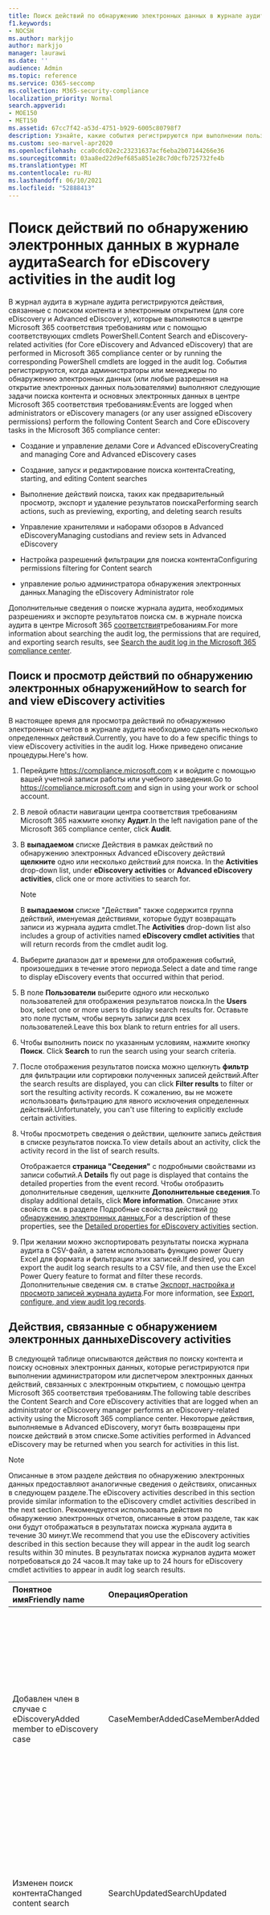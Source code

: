```yaml
---
title: Поиск действий по обнаружению электронных данных в журнале аудита
f1.keywords:
- NOCSH
ms.author: markjjo
author: markjjo
manager: laurawi
ms.date: ''
audience: Admin
ms.topic: reference
ms.service: O365-seccomp
ms.collection: M365-security-compliance
localization_priority: Normal
search.appverid:
- MOE150
- MET150
ms.assetid: 67cc7f42-a53d-4751-b929-6005c80798f7
description: Узнайте, какие события регистрируются при выполнении пользователями разрешений на поиск контента, поиска основных электронных данных и Advanced eDiscovery задач в центре Microsoft 365 соответствия требованиям.
ms.custom: seo-marvel-apr2020
ms.openlocfilehash: cca0cdc02e2c23231637acf6eba2b07144266e36
ms.sourcegitcommit: 03aa8ed22d9ef685a851e28c7d0cfb725732fe4b
ms.translationtype: MT
ms.contentlocale: ru-RU
ms.lasthandoff: 06/10/2021
ms.locfileid: "52888413"
---
```

# <a name="search-for-ediscovery-activities-in-the-audit-log"></a><span data-ttu-id="84948-103">Поиск действий по обнаружению электронных данных в журнале аудита</span><span class="sxs-lookup"><span data-stu-id="84948-103">Search for eDiscovery activities in the audit log</span></span>

<span data-ttu-id="84948-104">В журнал аудита в журнале аудита регистрируются действия, связанные с поиском контента и электронным открытием (для core eDiscovery и Advanced eDiscovery), которые выполняются в центре Microsoft 365 соответствия требованиям или с помощью соответствующих cmdlets PowerShell.</span><span class="sxs-lookup"><span data-stu-id="84948-104">Content Search and eDiscovery-related activities (for Core eDiscovery and Advanced eDiscovery) that are performed in Microsoft 365 compliance center or by running the corresponding PowerShell cmdlets are logged in the audit log.</span></span> <span data-ttu-id="84948-105">События регистрируются, когда администраторы или менеджеры по обнаружению электронных данных (или любые разрешения на открытие электронных данных пользователями) выполняют следующие задачи поиска контента и основных электронных данных в центре Microsoft 365 соответствия требованиям:</span><span class="sxs-lookup"><span data-stu-id="84948-105">Events are logged when administrators or eDiscovery managers (or any user assigned eDiscovery permissions) perform the following Content Search and Core eDiscovery tasks in the Microsoft 365 compliance center:</span></span>
  
- <span data-ttu-id="84948-106">Создание и управление делами Core и Advanced eDiscovery</span><span class="sxs-lookup"><span data-stu-id="84948-106">Creating and managing Core and Advanced eDiscovery cases</span></span>

- <span data-ttu-id="84948-107">Создание, запуск и редактирование поиска контента</span><span class="sxs-lookup"><span data-stu-id="84948-107">Creating, starting, and editing Content searches</span></span>

- <span data-ttu-id="84948-108">Выполнение действий поиска, таких как предварительный просмотр, экспорт и удаление результатов поиска</span><span class="sxs-lookup"><span data-stu-id="84948-108">Performing search actions, such as previewing, exporting, and deleting search results</span></span>

- <span data-ttu-id="84948-109">Управление хранителями и наборами обзоров в Advanced eDiscovery</span><span class="sxs-lookup"><span data-stu-id="84948-109">Managing custodians and review sets in Advanced eDiscovery</span></span>

- <span data-ttu-id="84948-110">Настройка разрешений фильтрации для поиска контента</span><span class="sxs-lookup"><span data-stu-id="84948-110">Configuring permissions filtering for Content search</span></span>

- <span data-ttu-id="84948-111">управление ролью администратора обнаружения электронных данных.</span><span class="sxs-lookup"><span data-stu-id="84948-111">Managing the eDiscovery Administrator role</span></span>
  
<span data-ttu-id="84948-112">Дополнительные сведения о поиске журнала аудита, необходимых разрешениях и экспорте результатов поиска см. в журнале поиска аудита в центре Microsoft 365 [соответствия](search-the-audit-log-in-security-and-compliance.md)требованиям.</span><span class="sxs-lookup"><span data-stu-id="84948-112">For more information about searching the audit log, the permissions that are required, and exporting search results, see [Search the audit log in the Microsoft 365 compliance center](search-the-audit-log-in-security-and-compliance.md).</span></span>
  
## <a name="how-to-search-for-and-view-ediscovery-activities"></a><span data-ttu-id="84948-113">Поиск и просмотр действий по обнаружению электронных обнаружений</span><span class="sxs-lookup"><span data-stu-id="84948-113">How to search for and view eDiscovery activities</span></span>

<span data-ttu-id="84948-114">В настоящее время для просмотра действий по обнаружению электронных отчетов в журнале аудита необходимо сделать несколько определенных действий.</span><span class="sxs-lookup"><span data-stu-id="84948-114">Currently, you have to do a few specific things to view eDiscovery activities in the audit log.</span></span> <span data-ttu-id="84948-115">Ниже приведено описание процедуры.</span><span class="sxs-lookup"><span data-stu-id="84948-115">Here's how.</span></span>
  
1. <span data-ttu-id="84948-116">Перейдите <https://compliance.microsoft.com> к и войдите с помощью вашей учетной записи работы или учебного заведения.</span><span class="sxs-lookup"><span data-stu-id="84948-116">Go to <https://compliance.microsoft.com> and sign in using your work or school account.</span></span>

2. <span data-ttu-id="84948-117">В левой области навигации центра соответствия требованиям Microsoft 365 нажмите кнопку **Аудит**.</span><span class="sxs-lookup"><span data-stu-id="84948-117">In the left navigation pane of the Microsoft 365 compliance center, click **Audit**.</span></span>

3. <span data-ttu-id="84948-118">В **выпадаемом** списке Действия в рамках действий по обнаружению электронных Advanced eDiscovery действий **щелкните** одно или несколько действий для поиска. </span><span class="sxs-lookup"><span data-stu-id="84948-118">In the **Activities** drop-down list, under **eDiscovery activities** or **Advanced eDiscovery activities**, click one or more activities to search for.</span></span>

    > [!NOTE]
    > <span data-ttu-id="84948-119">В **выпадаемом** списке "Действия"  также содержится группа действий, именуемая действиями, которые будут возвращать записи из журнала аудита cmdlet.</span><span class="sxs-lookup"><span data-stu-id="84948-119">The **Activities** drop-down list also includes a group of activities named **eDiscovery cmdlet activities** that will return records from the cmdlet audit log.</span></span>
  
4. <span data-ttu-id="84948-120">Выберите диапазон дат и времени для отображения событий, произошедших в течение этого периода.</span><span class="sxs-lookup"><span data-stu-id="84948-120">Select a date and time range to display eDiscovery events that occurred within that period.</span></span>

5. <span data-ttu-id="84948-121">В поле **Пользователи** выберите одного или несколько пользователей для отображения результатов поиска.</span><span class="sxs-lookup"><span data-stu-id="84948-121">In the **Users** box, select one or more users to display search results for.</span></span> <span data-ttu-id="84948-122">Оставьте это поле пустым, чтобы вернуть записи для всех пользователей.</span><span class="sxs-lookup"><span data-stu-id="84948-122">Leave this box blank to return entries for all users.</span></span>

6. <span data-ttu-id="84948-123">Чтобы выполнить поиск по указанным условиям, нажмите кнопку **Поиск**. </span><span class="sxs-lookup"><span data-stu-id="84948-123">Click **Search** to run the search using your search criteria.</span></span>

7. <span data-ttu-id="84948-124">После отображения результатов поиска можно щелкнуть **фильтр** для фильтрации или сортировки полученных записей действий.</span><span class="sxs-lookup"><span data-stu-id="84948-124">After the search results are displayed, you can click **Filter results** to filter or sort the resulting activity records.</span></span> <span data-ttu-id="84948-125">К сожалению, вы не можете использовать фильтрацию для явного исключения определенных действий.</span><span class="sxs-lookup"><span data-stu-id="84948-125">Unfortunately, you can't use filtering to explicitly exclude certain activities.</span></span> 

8. <span data-ttu-id="84948-126">Чтобы просмотреть сведения о действии, щелкните запись действия в списке результатов поиска.</span><span class="sxs-lookup"><span data-stu-id="84948-126">To view details about an activity, click the activity record in the list of search results.</span></span> 

    <span data-ttu-id="84948-127">Отображается **страница "Сведения"** с подробными свойствами из записи событий.</span><span class="sxs-lookup"><span data-stu-id="84948-127">A **Details** fly out page is displayed that contains the detailed properties from the event record.</span></span> <span data-ttu-id="84948-128">Чтобы отобразить дополнительные сведения, щелкните **Дополнительные сведения**.</span><span class="sxs-lookup"><span data-stu-id="84948-128">To display additional details, click **More information**.</span></span> <span data-ttu-id="84948-129">Описание этих свойств см. в разделе Подробные свойства действий [по обнаружению электронных данных.](#detailed-properties-for-ediscovery-activities)</span><span class="sxs-lookup"><span data-stu-id="84948-129">For a description of these properties, see the [Detailed properties for eDiscovery activities](#detailed-properties-for-ediscovery-activities) section.</span></span>

9. <span data-ttu-id="84948-130">При желании можно экспортировать результаты поиска журнала аудита в CSV-файл, а затем использовать функцию power Query Excel для формата и фильтрации этих записей.</span><span class="sxs-lookup"><span data-stu-id="84948-130">If desired, you can export the audit log search results to a CSV file, and then use the Excel Power Query feature to format and filter these records.</span></span> <span data-ttu-id="84948-131">Дополнительные сведения см. в статье [Экспорт, настройка и просмотр записей журнала аудита](export-view-audit-log-records.md).</span><span class="sxs-lookup"><span data-stu-id="84948-131">For more information, see [Export, configure, and view audit log records](export-view-audit-log-records.md).</span></span>

## <a name="ediscovery-activities"></a><span data-ttu-id="84948-132">Действия, связанные с обнаружением электронных данных</span><span class="sxs-lookup"><span data-stu-id="84948-132">eDiscovery activities</span></span>

<span data-ttu-id="84948-133">В следующей таблице описываются действия по поиску контента и поиску основных электронных данных, которые регистрируются при выполнении администратором или диспетчером электронных данных действий, связанных с электронным открытием, с помощью центра Microsoft 365 соответствия требованиям.</span><span class="sxs-lookup"><span data-stu-id="84948-133">The following table describes the Content Search and Core eDiscovery activities that are logged when an administrator or eDiscovery manager performs an eDiscovery-related activity using the Microsoft 365 compliance center.</span></span> <span data-ttu-id="84948-134">Некоторые действия, выполняемые в Advanced eDiscovery, могут быть возвращены при поиске действий в этом списке.</span><span class="sxs-lookup"><span data-stu-id="84948-134">Some activities performed in Advanced eDiscovery may be returned when you search for activities in this list.</span></span>
  
> [!NOTE]
> <span data-ttu-id="84948-135">Описанные в этом разделе действия по обнаружению электронных данных предоставляют аналогичные сведения о действиях, описанных в следующем разделе.</span><span class="sxs-lookup"><span data-stu-id="84948-135">The eDiscovery activities described in this section provide similar information to the eDiscovery cmdlet activities described in the next section.</span></span> <span data-ttu-id="84948-136">Рекомендуется использовать действия по обнаружению электронных отчетов, описанные в этом разделе, так как они будут отображаться в результатах поиска журнала аудита в течение 30 минут.</span><span class="sxs-lookup"><span data-stu-id="84948-136">We recommend that you use the eDiscovery activities described in this section because they will appear in the audit log search results within 30 minutes.</span></span> <span data-ttu-id="84948-137">В результатах поиска журналов аудита может потребоваться до 24 часов.</span><span class="sxs-lookup"><span data-stu-id="84948-137">It may take up to 24 hours for eDiscovery cmdlet activities to appear in audit log search results.</span></span>
  
|<span data-ttu-id="84948-138">**Понятное имя**</span><span class="sxs-lookup"><span data-stu-id="84948-138">**Friendly name**</span></span>|<span data-ttu-id="84948-139">**Операция**</span><span class="sxs-lookup"><span data-stu-id="84948-139">**Operation**</span></span>|<span data-ttu-id="84948-140">**Соответствующий cmdlet**</span><span class="sxs-lookup"><span data-stu-id="84948-140">**Corresponding cmdlet**</span></span>|<span data-ttu-id="84948-141">**Описание**</span><span class="sxs-lookup"><span data-stu-id="84948-141">**Description**</span></span>|
|:-----|:-----|:-----|:-----|
|<span data-ttu-id="84948-142">Добавлен член в случае с eDiscovery</span><span class="sxs-lookup"><span data-stu-id="84948-142">Added member to eDiscovery case</span></span>  <br/> |<span data-ttu-id="84948-143">CaseMemberAdded</span><span class="sxs-lookup"><span data-stu-id="84948-143">CaseMemberAdded</span></span>  <br/> |<span data-ttu-id="84948-144">Add-ComplianceCaseMember</span><span class="sxs-lookup"><span data-stu-id="84948-144">Add-ComplianceCaseMember</span></span>  <br/> |<span data-ttu-id="84948-145">Пользователь был добавлен в качестве участника дела об обнаружении электронных данных.</span><span class="sxs-lookup"><span data-stu-id="84948-145">A user was added as a member of an eDiscovery case.</span></span> <span data-ttu-id="84948-146">В качестве участника дела пользователь может выполнять различные задачи, связанные с кейсами, в зависимости от того, были ли ему назначены необходимые разрешения.</span><span class="sxs-lookup"><span data-stu-id="84948-146">As a member of a case, a user can perform various case-related tasks depending on whether they have been assigned the necessary permissions.</span></span>  <br/> |
|<span data-ttu-id="84948-147">Изменен поиск контента</span><span class="sxs-lookup"><span data-stu-id="84948-147">Changed content search</span></span>  <br/> |<span data-ttu-id="84948-148">SearchUpdated</span><span class="sxs-lookup"><span data-stu-id="84948-148">SearchUpdated</span></span>  <br/> |<span data-ttu-id="84948-149">Set-ComplianceSearch</span><span class="sxs-lookup"><span data-stu-id="84948-149">Set-ComplianceSearch</span></span>  <br/> |<span data-ttu-id="84948-150">Изменен существующий поиск контента.</span><span class="sxs-lookup"><span data-stu-id="84948-150">An existing content search was changed.</span></span> <span data-ttu-id="84948-151">Изменения могут включать добавление или удаление расположения контента или изменение запроса поиска.</span><span class="sxs-lookup"><span data-stu-id="84948-151">Changes can include adding or removing content locations or editing the search query.</span></span>  <br/> |
|<span data-ttu-id="84948-152">Изменено членство администратора eDiscovery</span><span class="sxs-lookup"><span data-stu-id="84948-152">Changed eDiscovery administrator membership</span></span>  <br/> |<span data-ttu-id="84948-153">CaseAdminUpdated</span><span class="sxs-lookup"><span data-stu-id="84948-153">CaseAdminUpdated</span></span>  <br/> |<span data-ttu-id="84948-154">Update-eDiscoveryCaseAdmin</span><span class="sxs-lookup"><span data-stu-id="84948-154">Update-eDiscoveryCaseAdmin</span></span>  <br/> |<span data-ttu-id="84948-155">Список администраторов по обнаружению электронных обнаружений в организации был изменен.</span><span class="sxs-lookup"><span data-stu-id="84948-155">The list of eDiscovery Administrators in your organization was changed.</span></span> <span data-ttu-id="84948-156">Это действие регистрируется при замене списка администраторов электронных данных на группу новых пользователей.</span><span class="sxs-lookup"><span data-stu-id="84948-156">This activity is logged when the list of eDiscovery Administrators is replaced with a group of new users.</span></span> <span data-ttu-id="84948-157">Если один пользователь добавлен или удален, регистрируется операция CaseAdminAdded.</span><span class="sxs-lookup"><span data-stu-id="84948-157">If a single user is added or removed, the CaseAdminAdded operation is logged.</span></span>  <br/> |
|<span data-ttu-id="84948-158">Изменено дело об обнаружении электронных обнаружений</span><span class="sxs-lookup"><span data-stu-id="84948-158">Changed eDiscovery case</span></span>  <br/> |<span data-ttu-id="84948-159">CaseUpdated</span><span class="sxs-lookup"><span data-stu-id="84948-159">CaseUpdated</span></span>  <br/> |<span data-ttu-id="84948-160">Set-ComplianceCase</span><span class="sxs-lookup"><span data-stu-id="84948-160">Set-ComplianceCase</span></span>  <br/> |<span data-ttu-id="84948-161">Изменено дело об обнаружении электронной почты.</span><span class="sxs-lookup"><span data-stu-id="84948-161">An eDiscovery case was changed.</span></span> <span data-ttu-id="84948-162">Изменения включают закрытие открытого дела или открытие закрытого дела.</span><span class="sxs-lookup"><span data-stu-id="84948-162">Changes include closing an open case or reopening a closed case.</span></span>  <br/> |
|<span data-ttu-id="84948-163">Изменено членство в деле об обнаружении электронных обнаружений</span><span class="sxs-lookup"><span data-stu-id="84948-163">Changed eDiscovery case membership</span></span>  <br/> |<span data-ttu-id="84948-164">CaseMemberUpdated</span><span class="sxs-lookup"><span data-stu-id="84948-164">CaseMemberUpdated</span></span>  <br/> |<span data-ttu-id="84948-165">Update-ComplianceCaseMember</span><span class="sxs-lookup"><span data-stu-id="84948-165">Update-ComplianceCaseMember</span></span>  <br/> |<span data-ttu-id="84948-166">Список участников дела об обнаружении электронных обнаружений был изменен.</span><span class="sxs-lookup"><span data-stu-id="84948-166">The membership list of an eDiscovery case was changed.</span></span> <span data-ttu-id="84948-167">Это действие регистрируется, когда все участники заменяются группой новых пользователей.</span><span class="sxs-lookup"><span data-stu-id="84948-167">This activity is logged when all members are replaced with a group of new users.</span></span> <span data-ttu-id="84948-168">Если один член добавляется или удаляется, регистрируется операция CaseMemberAdded или CaseMemberRemoved.</span><span class="sxs-lookup"><span data-stu-id="84948-168">If a single member is added or removed, CaseMemberAdded or CaseMemberRemoved operation is logged.</span></span>  <br/> |
|<span data-ttu-id="84948-169">Изменен фильтр разрешений поиска</span><span class="sxs-lookup"><span data-stu-id="84948-169">Changed search permissions filter</span></span>  <br/> |<span data-ttu-id="84948-170">SearchPermissionUpdated</span><span class="sxs-lookup"><span data-stu-id="84948-170">SearchPermissionUpdated</span></span>  <br/> |<span data-ttu-id="84948-171">Set-ComplianceSecurityFilter</span><span class="sxs-lookup"><span data-stu-id="84948-171">Set-ComplianceSecurityFilter</span></span>  <br/> |<span data-ttu-id="84948-172">Был изменен фильтр разрешений поиска.</span><span class="sxs-lookup"><span data-stu-id="84948-172">A search permissions filter was changed.</span></span>  <br/> |
|<span data-ttu-id="84948-173">Изменен запрос поиска для удержания дела eDiscovery</span><span class="sxs-lookup"><span data-stu-id="84948-173">Changed search query for eDiscovery case hold</span></span>  <br/> |<span data-ttu-id="84948-174">HoldUpdated</span><span class="sxs-lookup"><span data-stu-id="84948-174">HoldUpdated</span></span>  <br/> |<span data-ttu-id="84948-175">Set-CaseHoldRule</span><span class="sxs-lookup"><span data-stu-id="84948-175">Set-CaseHoldRule</span></span>  <br/> |<span data-ttu-id="84948-176">Было изменено удержание на основе запроса, связанное с делом об обнаружении электронных данных.</span><span class="sxs-lookup"><span data-stu-id="84948-176">A query-based hold associated with an eDiscovery case was changed.</span></span> <span data-ttu-id="84948-177">Возможные изменения включают изменение диапазона запросов или дат для удержания на основе запроса.</span><span class="sxs-lookup"><span data-stu-id="84948-177">Possible changes include editing the query or date range for a query-based hold.</span></span>  <br/> |
|<span data-ttu-id="84948-178">Элемент предварительного просмотра контента</span><span class="sxs-lookup"><span data-stu-id="84948-178">Content search preview item downloaded</span></span>  <br/> |<span data-ttu-id="84948-179">PreviewItemDownloaded</span><span class="sxs-lookup"><span data-stu-id="84948-179">PreviewItemDownloaded</span></span>  <br/> |<span data-ttu-id="84948-180">Н/Д</span><span class="sxs-lookup"><span data-stu-id="84948-180">N/A</span></span>  <br/> |<span data-ttu-id="84948-181">Пользователь скачал элемент на локальный компьютер (щелкнув ссылку **Скачать** исходный элемент) при предварительном просмотре результатов поиска.</span><span class="sxs-lookup"><span data-stu-id="84948-181">A user downloaded an item to their local computer (by clicking the **Download original item** link) when previewing search results.</span></span>  <br/> |
|<span data-ttu-id="84948-182">Элемент предварительного просмотра контента</span><span class="sxs-lookup"><span data-stu-id="84948-182">Content search preview item listed</span></span>  <br/> |<span data-ttu-id="84948-183">PreviewItemListed</span><span class="sxs-lookup"><span data-stu-id="84948-183">PreviewItemListed</span></span>  <br/> |<span data-ttu-id="84948-184">Н/Д</span><span class="sxs-lookup"><span data-stu-id="84948-184">N/A</span></span>  <br/> |<span data-ttu-id="84948-185">Пользователь щелкнул результаты **предварительного** просмотра, чтобы отобразить страницу результатов предварительного просмотра, в которой перечислены до 1000 элементов из результатов поиска.</span><span class="sxs-lookup"><span data-stu-id="84948-185">A user clicked **Preview search results** to display the preview search results page, which lists up to 1,000 items from the results of a search.</span></span>  <br/> |
|<span data-ttu-id="84948-186">Просмотр элемента предварительного просмотра поиска контента</span><span class="sxs-lookup"><span data-stu-id="84948-186">Content search preview item viewed</span></span>  <br/> |<span data-ttu-id="84948-187">PreviewItemRendered</span><span class="sxs-lookup"><span data-stu-id="84948-187">PreviewItemRendered</span></span>  <br/> |<span data-ttu-id="84948-188">Н/Д</span><span class="sxs-lookup"><span data-stu-id="84948-188">N/A</span></span>  <br/> |<span data-ttu-id="84948-189">Менеджер по обнаружению электронных обнаружений просмотрел элемент, щелкнув его при просмотре результатов поиска.</span><span class="sxs-lookup"><span data-stu-id="84948-189">An eDiscovery manager viewed an item by clicking it when previewing search results.</span></span>  <br/> |
|<span data-ttu-id="84948-190">Созданный поиск контента</span><span class="sxs-lookup"><span data-stu-id="84948-190">Created content search</span></span>  <br/> |<span data-ttu-id="84948-191">SearchCreated</span><span class="sxs-lookup"><span data-stu-id="84948-191">SearchCreated</span></span>  <br/> |<span data-ttu-id="84948-192">New-ComplianceSearch</span><span class="sxs-lookup"><span data-stu-id="84948-192">New-ComplianceSearch</span></span>  <br/> |<span data-ttu-id="84948-193">Был создан новый поиск контента.</span><span class="sxs-lookup"><span data-stu-id="84948-193">A new content search was created.</span></span>  <br/> |
|<span data-ttu-id="84948-194">Созданный администратор eDiscovery</span><span class="sxs-lookup"><span data-stu-id="84948-194">Created eDiscovery administrator</span></span>  <br/> |<span data-ttu-id="84948-195">CaseAdminAdded</span><span class="sxs-lookup"><span data-stu-id="84948-195">CaseAdminAdded</span></span>  <br/> |<span data-ttu-id="84948-196">Add-eDiscoveryCaseAdmin</span><span class="sxs-lookup"><span data-stu-id="84948-196">Add-eDiscoveryCaseAdmin</span></span>  <br/> |<span data-ttu-id="84948-197">Пользователь был добавлен в качестве администратора по обнаружению электронных данных в организации.</span><span class="sxs-lookup"><span data-stu-id="84948-197">A user was added as an eDiscovery Administrator in the organization.</span></span>  <br/> |
|<span data-ttu-id="84948-198">Созданный случай с электронным открытием</span><span class="sxs-lookup"><span data-stu-id="84948-198">Created eDiscovery case</span></span>  <br/> |<span data-ttu-id="84948-199">CaseAdded</span><span class="sxs-lookup"><span data-stu-id="84948-199">CaseAdded</span></span>  <br/> |<span data-ttu-id="84948-200">New-ComplianceCase</span><span class="sxs-lookup"><span data-stu-id="84948-200">New-ComplianceCase</span></span>  <br/> |<span data-ttu-id="84948-201">Было создано дело об обнаружении электронной почты.</span><span class="sxs-lookup"><span data-stu-id="84948-201">An eDiscovery case was created.</span></span> <span data-ttu-id="84948-202">Когда создается случай, нужно только дать ему имя.</span><span class="sxs-lookup"><span data-stu-id="84948-202">When a case is created, you only have to give it a name.</span></span> <span data-ttu-id="84948-203">Другие задачи, связанные с такими случаями, как добавление участников, создание содержимого и поиск контента, связанные с случаем, ведут к в журналу дополнительных событий.</span><span class="sxs-lookup"><span data-stu-id="84948-203">Other case-related tasks such as adding members, creating holds, and creating content searches associated with the case result in additional events being logged.</span></span>  <br/> |
|<span data-ttu-id="84948-204">Созданный фильтр разрешений поиска</span><span class="sxs-lookup"><span data-stu-id="84948-204">Created search permissions filter</span></span>  <br/> |<span data-ttu-id="84948-205">SearchPermissionCreated</span><span class="sxs-lookup"><span data-stu-id="84948-205">SearchPermissionCreated</span></span>  <br/> |<span data-ttu-id="84948-206">New-ComplianceSecurityFilter</span><span class="sxs-lookup"><span data-stu-id="84948-206">New-ComplianceSecurityFilter</span></span>  <br/> |<span data-ttu-id="84948-207">Был создан фильтр разрешений поиска.</span><span class="sxs-lookup"><span data-stu-id="84948-207">A search permissions filter was created.</span></span>  <br/> |
|<span data-ttu-id="84948-208">Созданный запрос поиска для удержания дела eDiscovery</span><span class="sxs-lookup"><span data-stu-id="84948-208">Created search query for eDiscovery case hold</span></span>  <br/> |<span data-ttu-id="84948-209">HoldCreated</span><span class="sxs-lookup"><span data-stu-id="84948-209">HoldCreated</span></span>  <br/> |<span data-ttu-id="84948-210">New-CaseHoldRule</span><span class="sxs-lookup"><span data-stu-id="84948-210">New-CaseHoldRule</span></span>  <br/> |<span data-ttu-id="84948-211">Был создан удержание на основе запросов, связанное с делом об обнаружении электронных данных.</span><span class="sxs-lookup"><span data-stu-id="84948-211">A query-based hold associated with an eDiscovery case was created.</span></span>  <br/> |
|<span data-ttu-id="84948-212">Удаленный поиск контента</span><span class="sxs-lookup"><span data-stu-id="84948-212">Deleted content search</span></span>  <br/> |<span data-ttu-id="84948-213">SearchRemoved</span><span class="sxs-lookup"><span data-stu-id="84948-213">SearchRemoved</span></span>  <br/> |<span data-ttu-id="84948-214">Remove-ComplianceSearch</span><span class="sxs-lookup"><span data-stu-id="84948-214">Remove-ComplianceSearch</span></span>  <br/> |<span data-ttu-id="84948-215">Существующий поиск контента был удален.</span><span class="sxs-lookup"><span data-stu-id="84948-215">An existing content search was deleted.</span></span>  <br/> |
|<span data-ttu-id="84948-216">Удаленный администратор по обнаружению электронных данных</span><span class="sxs-lookup"><span data-stu-id="84948-216">Deleted eDiscovery administrator</span></span>  <br/> |<span data-ttu-id="84948-217">CaseAdminRemoved</span><span class="sxs-lookup"><span data-stu-id="84948-217">CaseAdminRemoved</span></span>  <br/> |<span data-ttu-id="84948-218">Remove-eDiscoveryCaseAdmin</span><span class="sxs-lookup"><span data-stu-id="84948-218">Remove-eDiscoveryCaseAdmin</span></span>  <br/> |<span data-ttu-id="84948-219">Администратор по обнаружению электронных данных был удален из организации.</span><span class="sxs-lookup"><span data-stu-id="84948-219">An eDiscovery Administrator was deleted from your organization.</span></span>  <br/> |
|<span data-ttu-id="84948-220">Удаленный случай об обнаружении электронных данных</span><span class="sxs-lookup"><span data-stu-id="84948-220">Deleted eDiscovery case</span></span>  <br/> |<span data-ttu-id="84948-221">CaseRemoved</span><span class="sxs-lookup"><span data-stu-id="84948-221">CaseRemoved</span></span>  <br/> |<span data-ttu-id="84948-222">Remove-ComplianceCase</span><span class="sxs-lookup"><span data-stu-id="84948-222">Remove-ComplianceCase</span></span>  <br/> |<span data-ttu-id="84948-223">Дело об обнаружении электронных данных было удалено.</span><span class="sxs-lookup"><span data-stu-id="84948-223">An eDiscovery case was deleted.</span></span> <span data-ttu-id="84948-224">Любое удержание, связанное с делом, должно быть удалено до удаления.</span><span class="sxs-lookup"><span data-stu-id="84948-224">Any hold associated with the case has to be removed before the case can be deleted.</span></span>  <br/> |
|<span data-ttu-id="84948-225">Фильтр разрешений на удаленный поиск</span><span class="sxs-lookup"><span data-stu-id="84948-225">Deleted search permissions filter</span></span>  <br/> |<span data-ttu-id="84948-226">SearchPermissionRemoved</span><span class="sxs-lookup"><span data-stu-id="84948-226">SearchPermissionRemoved</span></span>  <br/> |<span data-ttu-id="84948-227">Remove-ComplianceSecurityFilter</span><span class="sxs-lookup"><span data-stu-id="84948-227">Remove-ComplianceSecurityFilter</span></span>  <br/> |<span data-ttu-id="84948-228">Фильтр разрешений поиска был удален.</span><span class="sxs-lookup"><span data-stu-id="84948-228">A search permissions filter was deleted.</span></span>  <br/> |
|<span data-ttu-id="84948-229">Удаленный запрос поиска для удержания дела eDiscovery</span><span class="sxs-lookup"><span data-stu-id="84948-229">Deleted search query for eDiscovery case hold</span></span>  <br/> |<span data-ttu-id="84948-230">HoldRemoved</span><span class="sxs-lookup"><span data-stu-id="84948-230">HoldRemoved</span></span>  <br/> |<span data-ttu-id="84948-231">Remove-CaseHoldRule</span><span class="sxs-lookup"><span data-stu-id="84948-231">Remove-CaseHoldRule</span></span>  <br/> |<span data-ttu-id="84948-232">Удержание на основе запроса, связанное с делом об обнаружении электронных данных, было удалено.</span><span class="sxs-lookup"><span data-stu-id="84948-232">A query-based hold associated with an eDiscovery case was deleted.</span></span> <span data-ttu-id="84948-233">Удаление запроса из удержания часто является результатом удаления удержания.</span><span class="sxs-lookup"><span data-stu-id="84948-233">Removing the query from the hold is often the result of deleting a hold.</span></span> <span data-ttu-id="84948-234">При удалении запроса удержания или удержания удаляются расположения контента, которые были на удержании.</span><span class="sxs-lookup"><span data-stu-id="84948-234">When a hold or a hold query is deleted, the content locations that were on hold are released.</span></span>  <br/> |
|<span data-ttu-id="84948-235">Скачаный экспорт поиска контента</span><span class="sxs-lookup"><span data-stu-id="84948-235">Downloaded export of content search</span></span>  <br/> |<span data-ttu-id="84948-236">SearchExportDownloaded</span><span class="sxs-lookup"><span data-stu-id="84948-236">SearchExportDownloaded</span></span>  <br/> |<span data-ttu-id="84948-237">Н/Д</span><span class="sxs-lookup"><span data-stu-id="84948-237">N/A</span></span>  <br/> |<span data-ttu-id="84948-238">Пользователь скачал результаты поиска контента на локальный компьютер.</span><span class="sxs-lookup"><span data-stu-id="84948-238">A user downloaded the results of a content search to their local computer.</span></span> <span data-ttu-id="84948-239">Необходимо **начать экспорт активности** поиска контента перед скачиванием результатов поиска.</span><span class="sxs-lookup"><span data-stu-id="84948-239">A **Started export of content search** activity has to be initiated before search results can be downloaded.</span></span>  <br/> |
|<span data-ttu-id="84948-240">Предварительные результаты поиска контента</span><span class="sxs-lookup"><span data-stu-id="84948-240">Previewed results of content search</span></span>  <br/> |<span data-ttu-id="84948-241">SearchPreviewed</span><span class="sxs-lookup"><span data-stu-id="84948-241">SearchPreviewed</span></span>  <br/> |<span data-ttu-id="84948-242">Н/Д</span><span class="sxs-lookup"><span data-stu-id="84948-242">N/A</span></span>  <br/> |<span data-ttu-id="84948-243">Пользователь просмотрел результаты поиска контента.</span><span class="sxs-lookup"><span data-stu-id="84948-243">A user previewed the results of a content search.</span></span>  <br/> |
|<span data-ttu-id="84948-244">Purged results of content search</span><span class="sxs-lookup"><span data-stu-id="84948-244">Purged results of content search</span></span>  <br/> |<span data-ttu-id="84948-245">SearchResultsPurged</span><span class="sxs-lookup"><span data-stu-id="84948-245">SearchResultsPurged</span></span>  <br/> |<span data-ttu-id="84948-246">New-ComplianceSearchAction</span><span class="sxs-lookup"><span data-stu-id="84948-246">New-ComplianceSearchAction</span></span>  <br/> |<span data-ttu-id="84948-247">Пользователь очищал результаты поиска контента, запуская команду **New-ComplianceSearchAction-Purge.**</span><span class="sxs-lookup"><span data-stu-id="84948-247">A user purged the results of a Content search by running the **New-ComplianceSearchAction -Purge** command.</span></span>  <br/> |
|<span data-ttu-id="84948-248">Удален анализ поиска контента</span><span class="sxs-lookup"><span data-stu-id="84948-248">Removed analysis of content search</span></span>  <br/> |<span data-ttu-id="84948-249">RemovedSearchResultsSentToZoom</span><span class="sxs-lookup"><span data-stu-id="84948-249">RemovedSearchResultsSentToZoom</span></span>  <br/> |<span data-ttu-id="84948-250">Remove-ComplianceSearchAction</span><span class="sxs-lookup"><span data-stu-id="84948-250">Remove-ComplianceSearchAction</span></span>  <br/> |<span data-ttu-id="84948-251">Действие подготовки поиска контента (для подготовки результатов поиска для Advanced eDiscovery) было удалено.</span><span class="sxs-lookup"><span data-stu-id="84948-251">A content search prepare action (to prepare search results for Advanced eDiscovery) was deleted.</span></span> <span data-ttu-id="84948-252">Если действию подготовки было менее двух недель, результаты поиска, подготовленные для Advanced eDiscovery, были удалены из Microsoft Azure хранилища.</span><span class="sxs-lookup"><span data-stu-id="84948-252">If the preparation action was less than two weeks old, the search results that were prepared for Advanced eDiscovery were deleted from the Microsoft Azure storage area.</span></span> <span data-ttu-id="84948-253">Если действие подготовки было старше 2 недель, это событие указывает, что было удалено только соответствующее действие подготовки.</span><span class="sxs-lookup"><span data-stu-id="84948-253">If the preparation action was older than 2 weeks, then this event indicates that only the corresponding preparation action was deleted.</span></span>  <br/> |
|<span data-ttu-id="84948-254">Удаление экспорта поиска контента</span><span class="sxs-lookup"><span data-stu-id="84948-254">Removed export of content search</span></span>  <br/> |<span data-ttu-id="84948-255">RemovedSearchExported</span><span class="sxs-lookup"><span data-stu-id="84948-255">RemovedSearchExported</span></span>  <br/> |<span data-ttu-id="84948-256">Remove-ComplianceSearchAction</span><span class="sxs-lookup"><span data-stu-id="84948-256">Remove-ComplianceSearchAction</span></span>  <br/> |<span data-ttu-id="84948-257">Действие экспорта поиска контента было удалено.</span><span class="sxs-lookup"><span data-stu-id="84948-257">A content search export action was deleted.</span></span> <span data-ttu-id="84948-258">Если действию по экспорту было меньше двух недель, результаты поиска, которые были загружены в Microsoft Azure хранилища, были удалены.</span><span class="sxs-lookup"><span data-stu-id="84948-258">If the export action was less than two weeks old, the search results that were uploaded to the Microsoft Azure storage area were deleted.</span></span> <span data-ttu-id="84948-259">Если действие экспорта было старше 2 недель, это событие указывает на то, что было удалено только соответствующее действие экспорта.</span><span class="sxs-lookup"><span data-stu-id="84948-259">If the export action was older than 2 weeks, then this event indicates that only the corresponding export action was deleted.</span></span>  <br/> |
|<span data-ttu-id="84948-260">Удаление участника из дела об обнаружении электронных данным</span><span class="sxs-lookup"><span data-stu-id="84948-260">Removed member from eDiscovery case</span></span>  <br/> |<span data-ttu-id="84948-261">CaseMemberRemoved</span><span class="sxs-lookup"><span data-stu-id="84948-261">CaseMemberRemoved</span></span>  <br/> |<span data-ttu-id="84948-262">Remove-ComplianceCaseMember</span><span class="sxs-lookup"><span data-stu-id="84948-262">Remove-ComplianceCaseMember</span></span>  <br/> |<span data-ttu-id="84948-263">Пользователь был удален в качестве участника дела об обнаружении электронных данных.</span><span class="sxs-lookup"><span data-stu-id="84948-263">A user was removed as a member of an eDiscovery case.</span></span>  <br/> |
|<span data-ttu-id="84948-264">Удалены результаты предварительного просмотра поиска контента</span><span class="sxs-lookup"><span data-stu-id="84948-264">Removed preview results of content search</span></span>  <br/> |<span data-ttu-id="84948-265">RemovedSearchPreviewed</span><span class="sxs-lookup"><span data-stu-id="84948-265">RemovedSearchPreviewed</span></span>  <br/> |<span data-ttu-id="84948-266">Remove-ComplianceSearchAction</span><span class="sxs-lookup"><span data-stu-id="84948-266">Remove-ComplianceSearchAction</span></span>  <br/> |<span data-ttu-id="84948-267">Действие предварительного просмотра контента было удалено.</span><span class="sxs-lookup"><span data-stu-id="84948-267">A content search preview action was deleted.</span></span>  <br/> |
|<span data-ttu-id="84948-268">Удаление действия очистки, выполняемые при поиске контента</span><span class="sxs-lookup"><span data-stu-id="84948-268">Removed purge action performed on content search</span></span>  <br/> |<span data-ttu-id="84948-269">RemovedSearchResultsPurged</span><span class="sxs-lookup"><span data-stu-id="84948-269">RemovedSearchResultsPurged</span></span>  <br/> |<span data-ttu-id="84948-270">Remove-ComplianceSearchAction</span><span class="sxs-lookup"><span data-stu-id="84948-270">Remove-ComplianceSearchAction</span></span>  <br/> |<span data-ttu-id="84948-271">Действие очистки поиска контента было удалено.</span><span class="sxs-lookup"><span data-stu-id="84948-271">A content search purge action was deleted.</span></span>  <br/> |
|<span data-ttu-id="84948-272">Удален отчет о поиске</span><span class="sxs-lookup"><span data-stu-id="84948-272">Removed search report</span></span>  <br/> |<span data-ttu-id="84948-273">SearchReportRemoved</span><span class="sxs-lookup"><span data-stu-id="84948-273">SearchReportRemoved</span></span>  <br/> |<span data-ttu-id="84948-274">Remove-ComplianceSearchAction</span><span class="sxs-lookup"><span data-stu-id="84948-274">Remove-ComplianceSearchAction</span></span>  <br/> |<span data-ttu-id="84948-275">Действие отчета об экспорте поиска контента было удалено.</span><span class="sxs-lookup"><span data-stu-id="84948-275">A content search export report action was deleted.</span></span>  <br/> |
|<span data-ttu-id="84948-276">Начало анализа поиска контента</span><span class="sxs-lookup"><span data-stu-id="84948-276">Started analysis of content search</span></span>  <br/> |<span data-ttu-id="84948-277">SearchResultsSentToZoom</span><span class="sxs-lookup"><span data-stu-id="84948-277">SearchResultsSentToZoom</span></span>  <br/> |<span data-ttu-id="84948-278">New-ComplianceSearchAction</span><span class="sxs-lookup"><span data-stu-id="84948-278">New-ComplianceSearchAction</span></span>  <br/> |<span data-ttu-id="84948-279">Результаты поиска контента были подготовлены для анализа в Advanced eDiscovery.</span><span class="sxs-lookup"><span data-stu-id="84948-279">The results of a content search were prepared for analysis in Advanced eDiscovery.</span></span>  <br/> |
|<span data-ttu-id="84948-280">Начало поиска контента</span><span class="sxs-lookup"><span data-stu-id="84948-280">Started content search</span></span>  <br/> |<span data-ttu-id="84948-281">SearchStarted</span><span class="sxs-lookup"><span data-stu-id="84948-281">SearchStarted</span></span>  <br/> |<span data-ttu-id="84948-282">Start-ComplianceSearch</span><span class="sxs-lookup"><span data-stu-id="84948-282">Start-ComplianceSearch</span></span>  <br/> |<span data-ttu-id="84948-283">Был запущен поиск контента.</span><span class="sxs-lookup"><span data-stu-id="84948-283">A content search was started.</span></span> <span data-ttu-id="84948-284">При создании или изменении поиска контента с Microsoft 365 центра соответствия требованиям поиск автоматически начинается.</span><span class="sxs-lookup"><span data-stu-id="84948-284">When you create or change a content search by using the Microsoft 365 compliance center, the search is automatically started.</span></span><br/> |
|<span data-ttu-id="84948-285">Начало экспорта поиска контента</span><span class="sxs-lookup"><span data-stu-id="84948-285">Started export of content search</span></span>  <br/> |<span data-ttu-id="84948-286">SearchExported</span><span class="sxs-lookup"><span data-stu-id="84948-286">SearchExported</span></span>  <br/> |<span data-ttu-id="84948-287">New-ComplianceSearchAction</span><span class="sxs-lookup"><span data-stu-id="84948-287">New-ComplianceSearchAction</span></span>  <br/> |<span data-ttu-id="84948-288">Пользователь экспортирует результаты поиска контента.</span><span class="sxs-lookup"><span data-stu-id="84948-288">A user exported the results of a content search.</span></span>  <br/> |
|<span data-ttu-id="84948-289">Отчет о начале экспорта</span><span class="sxs-lookup"><span data-stu-id="84948-289">Started export report</span></span>  <br/> |<span data-ttu-id="84948-290">SearchReport</span><span class="sxs-lookup"><span data-stu-id="84948-290">SearchReport</span></span>  <br/> |<span data-ttu-id="84948-291">New-ComplianceSearchAction</span><span class="sxs-lookup"><span data-stu-id="84948-291">New-ComplianceSearchAction</span></span>  <br/> |<span data-ttu-id="84948-292">Пользователь экспортирует отчет о поиске контента.</span><span class="sxs-lookup"><span data-stu-id="84948-292">A user exported a content search report.</span></span>  <br/> |
|<span data-ttu-id="84948-293">Остановлен поиск контента</span><span class="sxs-lookup"><span data-stu-id="84948-293">Stopped content search</span></span>  <br/> |<span data-ttu-id="84948-294">SearchStopped</span><span class="sxs-lookup"><span data-stu-id="84948-294">SearchStopped</span></span>  <br/> |<span data-ttu-id="84948-295">Stop-ComplianceSearch</span><span class="sxs-lookup"><span data-stu-id="84948-295">Stop-ComplianceSearch</span></span>  <br/> |<span data-ttu-id="84948-296">Пользователь остановил поиск контента.</span><span class="sxs-lookup"><span data-stu-id="84948-296">A user stopped a content search.</span></span>  <br/> |
|<span data-ttu-id="84948-297">(нет)</span><span class="sxs-lookup"><span data-stu-id="84948-297">(none)</span></span>|<span data-ttu-id="84948-298">CaseViewed</span><span class="sxs-lookup"><span data-stu-id="84948-298">CaseViewed</span></span>|<span data-ttu-id="84948-299">Get-ComplianceCase</span><span class="sxs-lookup"><span data-stu-id="84948-299">Get-ComplianceCase</span></span>|<span data-ttu-id="84948-300">Пользователь просмотрел дело об обнаружении основных электронных данных в центре соответствия требованиям.</span><span class="sxs-lookup"><span data-stu-id="84948-300">A user viewed a Core eDiscovery case in the compliance center.</span></span> <span data-ttu-id="84948-301">Запись аудита для этого события включает имя рассматриваемого случая.</span><span class="sxs-lookup"><span data-stu-id="84948-301">The audit record for this event includes the name of the case that was viewed.</span></span> |
|<span data-ttu-id="84948-302">(нет)</span><span class="sxs-lookup"><span data-stu-id="84948-302">(none)</span></span>|<span data-ttu-id="84948-303">SearchViewed</span><span class="sxs-lookup"><span data-stu-id="84948-303">SearchViewed</span></span>|<span data-ttu-id="84948-304">Get-ComplianceSearch</span><span class="sxs-lookup"><span data-stu-id="84948-304">Get-ComplianceSearch</span></span>|<span data-ttu-id="84948-305">Пользователь просматривал поиск контента в центре соответствия требованиям, доступ к поиску на вкладке **Поиск** в случае поиска core или доступ к нему на странице поиска **контента.**</span><span class="sxs-lookup"><span data-stu-id="84948-305">A user viewed a Content search in the compliance center by accessing the search on the **Searches** tab in a Core eDiscovery case or accessing it on the **Content search** page.</span></span> <span data-ttu-id="84948-306">Запись аудита для этого события включает удостоверение просматриваемого поиска.</span><span class="sxs-lookup"><span data-stu-id="84948-306">The audit record for this event includes the identity of the search that was viewed.</span></span>|
|<span data-ttu-id="84948-307">(нет)</span><span class="sxs-lookup"><span data-stu-id="84948-307">(none)</span></span>|<span data-ttu-id="84948-308">ViewedSearchExported</span><span class="sxs-lookup"><span data-stu-id="84948-308">ViewedSearchExported</span></span>|<span data-ttu-id="84948-309">Get-ComplianceSearchAction -Export</span><span class="sxs-lookup"><span data-stu-id="84948-309">Get-ComplianceSearchAction -Export</span></span>|<span data-ttu-id="84948-310">Пользователь просматривал экспорт поиска контента в центре соответствия требованиям, доступ к экспорту на вкладке **Экспорт** на **странице** поиска контента.</span><span class="sxs-lookup"><span data-stu-id="84948-310">A user viewed a Content search export in the compliance center by accessing the export on the **Exports** tab on the **Content search** page.</span></span> <span data-ttu-id="84948-311">Это действие также регистрируется, когда пользователь рассматривает экспорт, связанный с делом об обнаружении основных данных.</span><span class="sxs-lookup"><span data-stu-id="84948-311">This activity is also logged when a user views an export associated with a Core eDiscovery case.</span></span>|
|<span data-ttu-id="84948-312">(нет)</span><span class="sxs-lookup"><span data-stu-id="84948-312">(none)</span></span>|<span data-ttu-id="84948-313">ViewedSearchPreviewed</span><span class="sxs-lookup"><span data-stu-id="84948-313">ViewedSearchPreviewed</span></span>|<span data-ttu-id="84948-314">Get-ComplianceSearchAction -Preview</span><span class="sxs-lookup"><span data-stu-id="84948-314">Get-ComplianceSearchAction -Preview</span></span>|<span data-ttu-id="84948-315">Пользователь просмотрел результаты поиска контента в центре соответствия требованиям.</span><span class="sxs-lookup"><span data-stu-id="84948-315">A user previewed the results of a Content search in the compliance center.</span></span> <span data-ttu-id="84948-316">Это действие также регистрируется, когда пользователь просматривает результаты поиска, связанного с случаем поиска core eDiscovery.</span><span class="sxs-lookup"><span data-stu-id="84948-316">This activity is also logged when a user previews the results of a search associated with a Core eDiscovery case.</span></span>|
|||||
  
## <a name="advanced-ediscovery-activities"></a><span data-ttu-id="84948-317">Действия, связанные с Advanced eDiscovery</span><span class="sxs-lookup"><span data-stu-id="84948-317">Advanced eDiscovery activities</span></span>

<span data-ttu-id="84948-318">В следующей таблице описывается Advanced eDiscovery действий, зарегистрированных в журнале аудита.</span><span class="sxs-lookup"><span data-stu-id="84948-318">The following table describes the Advanced eDiscovery activities logged in the audit log.</span></span> <span data-ttu-id="84948-319">Эти действия можно использовать для отслеживания прогрессии действий в Advanced eDiscovery случае.</span><span class="sxs-lookup"><span data-stu-id="84948-319">These activities can be used to help you track the progression of activity in an Advanced eDiscovery case.</span></span>

|<span data-ttu-id="84948-320">**Понятное имя**</span><span class="sxs-lookup"><span data-stu-id="84948-320">**Friendly name**</span></span>|<span data-ttu-id="84948-321">**Операция**</span><span class="sxs-lookup"><span data-stu-id="84948-321">**Operation**</span></span>|<span data-ttu-id="84948-322">**Описание**</span><span class="sxs-lookup"><span data-stu-id="84948-322">**Description**</span></span>|
|:-----|:-----|:-----|
|<span data-ttu-id="84948-323">Добавлены данные в другой набор для проверки</span><span class="sxs-lookup"><span data-stu-id="84948-323">Added data to another review set</span></span>|<span data-ttu-id="84948-324">AddWorkingSetQueryToWorkingSet</span><span class="sxs-lookup"><span data-stu-id="84948-324">AddWorkingSetQueryToWorkingSet</span></span>|<span data-ttu-id="84948-325">Пользователь добавил документы из одного набора для проверки в другой.</span><span class="sxs-lookup"><span data-stu-id="84948-325">User added documents from one review set to a different review set.</span></span>|
|<span data-ttu-id="84948-326">Добавлены данные в набор для проверки</span><span class="sxs-lookup"><span data-stu-id="84948-326">Added data to review set</span></span>|<span data-ttu-id="84948-327">AddQueryToWorkingSet</span><span class="sxs-lookup"><span data-stu-id="84948-327">AddQueryToWorkingSet</span></span>|<span data-ttu-id="84948-328">Пользователь добавил результаты поиска из средства поиска контента, связанные с делом Advanced eDiscovery, в набор для проверки.</span><span class="sxs-lookup"><span data-stu-id="84948-328">User added the search results from a content search associated with an Advanced eDiscovery case to a review set.</span></span>|
|<span data-ttu-id="84948-329">Добавлены данные Microsoft 365 для просмотра.</span><span class="sxs-lookup"><span data-stu-id="84948-329">Added non-Microsoft 365 data to review set</span></span>|<span data-ttu-id="84948-330">AddNonOffice365DataToWorkingSet</span><span class="sxs-lookup"><span data-stu-id="84948-330">AddNonOffice365DataToWorkingSet</span></span>|<span data-ttu-id="84948-331">Пользователь добавил данные Microsoft 365 в набор обзоров.</span><span class="sxs-lookup"><span data-stu-id="84948-331">User added non-Microsoft 365 data to a review set.</span></span>|
|<span data-ttu-id="84948-332">Добавлены исправленные документы в набор для проверки</span><span class="sxs-lookup"><span data-stu-id="84948-332">Added remediated documents to review set</span></span>|<span data-ttu-id="84948-333">AddRemediatedData</span><span class="sxs-lookup"><span data-stu-id="84948-333">AddRemediatedData</span></span>|<span data-ttu-id="84948-334">Пользователь отправляет документы с ошибками индексирования, исправленными для набора проверки.</span><span class="sxs-lookup"><span data-stu-id="84948-334">User uploads documents that had indexing errors that were fixed to a review set.</span></span>|
|<span data-ttu-id="84948-335">Проанализированы данные в наборе для проверки</span><span class="sxs-lookup"><span data-stu-id="84948-335">Analyzed data in review set</span></span>|<span data-ttu-id="84948-336">RunAlgo</span><span class="sxs-lookup"><span data-stu-id="84948-336">RunAlgo</span></span>|<span data-ttu-id="84948-337">Пользователь провел анализ документов в наборе для проверки.</span><span class="sxs-lookup"><span data-stu-id="84948-337">User ran  analytics on the  documents in a review set.</span></span>|
|<span data-ttu-id="84948-338">К документу в наборе для проверки добавлены заметки</span><span class="sxs-lookup"><span data-stu-id="84948-338">Annotated document in review set</span></span>|<span data-ttu-id="84948-339">AnnotateDocument</span><span class="sxs-lookup"><span data-stu-id="84948-339">AnnotateDocument</span></span>|<span data-ttu-id="84948-340">Пользователь добавил заметки к документу в наборе для проверки.</span><span class="sxs-lookup"><span data-stu-id="84948-340">User annotated a document in a review set.</span></span> <span data-ttu-id="84948-341">Добавление заметок включает правку содержимого в документе.</span><span class="sxs-lookup"><span data-stu-id="84948-341">Annotation includes redacting content in a document.</span></span>|
|<span data-ttu-id="84948-342">Сравнены загруженные наборы</span><span class="sxs-lookup"><span data-stu-id="84948-342">Compared load sets</span></span>|<span data-ttu-id="84948-343">LoadComparisonJob</span><span class="sxs-lookup"><span data-stu-id="84948-343">LoadComparisonJob</span></span>|<span data-ttu-id="84948-344">Пользователь сравнил два разных загруженных набора в наборе для проверки.</span><span class="sxs-lookup"><span data-stu-id="84948-344">User compared two different load sets in a review set.</span></span> <span data-ttu-id="84948-345">Загруженный набор — это добавление в набор для проверки данных из средства поиска контента, связанных с делом.</span><span class="sxs-lookup"><span data-stu-id="84948-345">A load set is when data from a content search that associated with the case is added to a review set.</span></span>|
|<span data-ttu-id="84948-346">Преобразованы документы со сделанными купюрами в PDF</span><span class="sxs-lookup"><span data-stu-id="84948-346">Converted redacted documents to PDF</span></span>|<span data-ttu-id="84948-347">BurnJob</span><span class="sxs-lookup"><span data-stu-id="84948-347">BurnJob</span></span>|<span data-ttu-id="84948-348">Пользователь преобразует все документы с купюрами в наборе для проверки в PDF-файлы.</span><span class="sxs-lookup"><span data-stu-id="84948-348">User converted all the redacted documents in a review set to PDF files.</span></span>|
|<span data-ttu-id="84948-349">Создан набор для проверки</span><span class="sxs-lookup"><span data-stu-id="84948-349">Created review set</span></span>|<span data-ttu-id="84948-350">CreateWorkingSet</span><span class="sxs-lookup"><span data-stu-id="84948-350">CreateWorkingSet</span></span>|<span data-ttu-id="84948-351">Пользователь создал набор для проверки.</span><span class="sxs-lookup"><span data-stu-id="84948-351">User created a review set.</span></span>|
|<span data-ttu-id="84948-352">Создан поиск в наборе для проверки</span><span class="sxs-lookup"><span data-stu-id="84948-352">Created review set search</span></span>|<span data-ttu-id="84948-353">CreateWorkingSetSearch</span><span class="sxs-lookup"><span data-stu-id="84948-353">CreateWorkingSetSearch</span></span>|<span data-ttu-id="84948-354">Пользователь создал поисковый запрос, выполняющий поиск документов в наборе для проверки.</span><span class="sxs-lookup"><span data-stu-id="84948-354">User created a search query that searches the documents in a review set.</span></span>|
|<span data-ttu-id="84948-355">Создан тег</span><span class="sxs-lookup"><span data-stu-id="84948-355">Created tag</span></span>|<span data-ttu-id="84948-356">CreateTag</span><span class="sxs-lookup"><span data-stu-id="84948-356">CreateTag</span></span>|<span data-ttu-id="84948-357">Пользователь создал группу тегов в наборе для проверки.</span><span class="sxs-lookup"><span data-stu-id="84948-357">User created a tag group in a review set.</span></span> <span data-ttu-id="84948-358">Группа тегов может содержать один или несколько дочерних тегов.</span><span class="sxs-lookup"><span data-stu-id="84948-358">A tag group can contain one or more child tags.</span></span> <span data-ttu-id="84948-359">Эти теги затем используются для пометки документов в наборе для проверки.</span><span class="sxs-lookup"><span data-stu-id="84948-359">These tags are then used to tag documents in the review set.</span></span>|
|<span data-ttu-id="84948-360">Удален поиск в наборе для проверки</span><span class="sxs-lookup"><span data-stu-id="84948-360">Deleted review set search</span></span>|<span data-ttu-id="84948-361">DeleteWorkingSetSearch</span><span class="sxs-lookup"><span data-stu-id="84948-361">DeleteWorkingSetSearch</span></span>|<span data-ttu-id="84948-362">Пользователь удалил поисковый запрос в наборе для проверки.</span><span class="sxs-lookup"><span data-stu-id="84948-362">User deleted a search query in a review set.</span></span>|
|<span data-ttu-id="84948-363">Удален тег</span><span class="sxs-lookup"><span data-stu-id="84948-363">Deleted tag</span></span>|<span data-ttu-id="84948-364">DeleteTag</span><span class="sxs-lookup"><span data-stu-id="84948-364">DeleteTag</span></span>|<span data-ttu-id="84948-365">Пользователь удалил тег или группу тегов в наборе для проверки.</span><span class="sxs-lookup"><span data-stu-id="84948-365">User deleted a tag or a tag group in a review set.</span></span>|
|<span data-ttu-id="84948-366">Скачан документ</span><span class="sxs-lookup"><span data-stu-id="84948-366">Downloaded document</span></span>|<span data-ttu-id="84948-367">DownloadDocument</span><span class="sxs-lookup"><span data-stu-id="84948-367">DownloadDocument</span></span>|<span data-ttu-id="84948-368">Пользователь скачал документ из набора для проверки.</span><span class="sxs-lookup"><span data-stu-id="84948-368">User downloaded a document from a review set.</span></span>|
|<span data-ttu-id="84948-369">Изменен тег</span><span class="sxs-lookup"><span data-stu-id="84948-369">Edited tag</span></span>|<span data-ttu-id="84948-370">UpdateTag</span><span class="sxs-lookup"><span data-stu-id="84948-370">UpdateTag</span></span>|<span data-ttu-id="84948-371">Пользователь изменил тег в наборе для проверки.</span><span class="sxs-lookup"><span data-stu-id="84948-371">User changed a tag in a review set.</span></span>|
|<span data-ttu-id="84948-372">Экспортированы документы из набора для проверки</span><span class="sxs-lookup"><span data-stu-id="84948-372">Exported documents from review set</span></span>|<span data-ttu-id="84948-373">ExportJob</span><span class="sxs-lookup"><span data-stu-id="84948-373">ExportJob</span></span>|<span data-ttu-id="84948-374">Пользователь экспортировал документы из набора для проверки.</span><span class="sxs-lookup"><span data-stu-id="84948-374">User exported documents from a review set.</span></span>|
|<span data-ttu-id="84948-375">Изменены параметры дела</span><span class="sxs-lookup"><span data-stu-id="84948-375">Modified case setting</span></span>|<span data-ttu-id="84948-376">UpdateCaseSettings</span><span class="sxs-lookup"><span data-stu-id="84948-376">UpdateCaseSettings</span></span>|<span data-ttu-id="84948-377">Пользователь изменил параметры дела.</span><span class="sxs-lookup"><span data-stu-id="84948-377">User modified the settings for a case.</span></span> <span data-ttu-id="84948-378">Параметры дела включают сведения о деле, разрешения на доступ и параметры, управляющие поведением поиска и анализа.</span><span class="sxs-lookup"><span data-stu-id="84948-378">Case settings include case information, access permissions, and settings that control search and analytics behavior.</span></span>|
|<span data-ttu-id="84948-379">Изменен поиск в наборе для проверки</span><span class="sxs-lookup"><span data-stu-id="84948-379">Modified review set search</span></span>|<span data-ttu-id="84948-380">UpdateWorkingSetSearch</span><span class="sxs-lookup"><span data-stu-id="84948-380">UpdateWorkingSetSearch</span></span>|<span data-ttu-id="84948-381">Пользователь изменил поисковый запрос в наборе для проверки.</span><span class="sxs-lookup"><span data-stu-id="84948-381">User edited a search query in a review set.</span></span>|
|<span data-ttu-id="84948-382">Предварительно просмотрен поиск в наборе для проверки</span><span class="sxs-lookup"><span data-stu-id="84948-382">Previewed review set search</span></span>|<span data-ttu-id="84948-383">PreviewWorkingSetSearch</span><span class="sxs-lookup"><span data-stu-id="84948-383">PreviewWorkingSetSearch</span></span>|<span data-ttu-id="84948-384">Пользователь предварительно просмотрел результаты поискового запроса в наборе для проверки.</span><span class="sxs-lookup"><span data-stu-id="84948-384">User previewed the results of a search query in a review set.</span></span>|
|<span data-ttu-id="84948-385">Исправлены документы с ошибками</span><span class="sxs-lookup"><span data-stu-id="84948-385">Remediated error documents</span></span>|<span data-ttu-id="84948-386">ErrorRemediationJob</span><span class="sxs-lookup"><span data-stu-id="84948-386">ErrorRemediationJob</span></span>|<span data-ttu-id="84948-387">Пользователь исправляет файлы, содержащие ошибки индексирования.</span><span class="sxs-lookup"><span data-stu-id="84948-387">User fixes files that contained indexing errors.</span></span>|
|<span data-ttu-id="84948-388">Документ помечен тегом</span><span class="sxs-lookup"><span data-stu-id="84948-388">Tagged document</span></span>|<span data-ttu-id="84948-389">TagFiles</span><span class="sxs-lookup"><span data-stu-id="84948-389">TagFiles</span></span>|<span data-ttu-id="84948-390">Пользователь пометил тегом документ в наборе для проверки.</span><span class="sxs-lookup"><span data-stu-id="84948-390">User tags a document in a review set.</span></span>|
|<span data-ttu-id="84948-391">Результаты запроса помечены тегом</span><span class="sxs-lookup"><span data-stu-id="84948-391">Tagged results of a query</span></span>|<span data-ttu-id="84948-392">TagJob</span><span class="sxs-lookup"><span data-stu-id="84948-392">TagJob</span></span>|<span data-ttu-id="84948-393">Пользователь помечает все документы, удовлетворяющие условиям поискового запроса в наборе для проверки.</span><span class="sxs-lookup"><span data-stu-id="84948-393">User tags all of the documents that match the criteria of search query in a review set.</span></span>|
|<span data-ttu-id="84948-394">Просмотрен документ в наборе для проверки</span><span class="sxs-lookup"><span data-stu-id="84948-394">Viewed document in review set</span></span>|<span data-ttu-id="84948-395">ViewDocument</span><span class="sxs-lookup"><span data-stu-id="84948-395">ViewDocument</span></span>|<span data-ttu-id="84948-396">Пользователь просмотрел документ в наборе для проверки.</span><span class="sxs-lookup"><span data-stu-id="84948-396">User viewed a document in a review set.</span></span>|
|||

## <a name="ediscovery-cmdlet-activities"></a><span data-ttu-id="84948-397">Действия cmdlet eDiscovery</span><span class="sxs-lookup"><span data-stu-id="84948-397">eDiscovery cmdlet activities</span></span>

<span data-ttu-id="84948-398">В следующей таблице перечислены записи журналов аудита cmdlet, которые регистрируются при выполнении администратором или пользователем действия, связанной с электронным открытием, с помощью центра соответствия требованиям или с помощью соответствующего cmdlet в центре обеспечения безопасности & PowerShell.</span><span class="sxs-lookup"><span data-stu-id="84948-398">The following table lists the cmdlet audit log records that are logged when an administrator or user performs an eDiscovery-related activity by using the compliance center or by running the corresponding cmdlet in Security & Compliance Center PowerShell.</span></span> <span data-ttu-id="84948-399">Подробные сведения в записи журнала аудита отличаются от действий, перечисленных в этой таблице, и действий по обнаружению электронных данных, описанных в предыдущем разделе.</span><span class="sxs-lookup"><span data-stu-id="84948-399">The detailed information in the audit log record is different for the cmdlet activities listed in this table and the eDiscovery activities described in the previous section.</span></span>
  
<span data-ttu-id="84948-400">Как уже говорилось ранее, в результатах поиска журналов аудита может потребоваться до 24 часов.</span><span class="sxs-lookup"><span data-stu-id="84948-400">As previously stated, it may take up to 24 hours for eDiscovery cmdlet activities to appear in the audit log search results.</span></span>
  
> [!TIP]
> <span data-ttu-id="84948-401">В следующей таблице cmdlets in the **Operation** column are linked to the corresponding cmdlet help topic on TechNet.</span><span class="sxs-lookup"><span data-stu-id="84948-401">The cmdlets in the **Operation** column in the following table are linked to the corresponding cmdlet help topic on TechNet.</span></span> <span data-ttu-id="84948-402">Перейдите к разделу справки по cmdlet для описания доступных параметров для каждого cmdlet.</span><span class="sxs-lookup"><span data-stu-id="84948-402">Go to the cmdlet help topic for a description of the available parameters for each cmdlet.</span></span> <span data-ttu-id="84948-403">Параметр и значение параметра, которые использовались с помощью комлета, включены в запись журнала аудита для каждого зарегистрированного действия в журнале электронной почты.</span><span class="sxs-lookup"><span data-stu-id="84948-403">The parameter and the parameter value that were used with a cmdlet are included in the audit log entry for each eDiscovery cmdlet activity that's logged.</span></span> 
  
|<span data-ttu-id="84948-404">**Понятное имя**</span><span class="sxs-lookup"><span data-stu-id="84948-404">**Friendly name**</span></span>|<span data-ttu-id="84948-405">**Операция (cmdlet)**</span><span class="sxs-lookup"><span data-stu-id="84948-405">**Operation (cmdlet)**</span></span>|<span data-ttu-id="84948-406">**Описание**</span><span class="sxs-lookup"><span data-stu-id="84948-406">**Description**</span></span>|
|:-----|:-----|:-----|
|<span data-ttu-id="84948-407">Созданный удержание в деле eDiscovery</span><span class="sxs-lookup"><span data-stu-id="84948-407">Created hold in eDiscovery case</span></span>  <br/> |[<span data-ttu-id="84948-408">New-CaseHoldPolicy</span><span class="sxs-lookup"><span data-stu-id="84948-408">New-CaseHoldPolicy</span></span>](/powershell/module/exchange/new-caseholdpolicy) <br/> |<span data-ttu-id="84948-409">Для дела об обнаружении электронных обнаружений было создано удержание.</span><span class="sxs-lookup"><span data-stu-id="84948-409">A hold was created for an eDiscovery case.</span></span> <span data-ttu-id="84948-410">Удержание может быть создано с или без указания источника контента.</span><span class="sxs-lookup"><span data-stu-id="84948-410">A hold can be created with or without specifying a content source.</span></span> <span data-ttu-id="84948-411">Если указаны источники контента, они будут указаны в записи журнала аудита.</span><span class="sxs-lookup"><span data-stu-id="84948-411">If content sources are specified, they'll be identified in the audit log entry.</span></span>  <br/> |
|<span data-ttu-id="84948-412">Удаление удержания из дела об обнаружении электронных данных</span><span class="sxs-lookup"><span data-stu-id="84948-412">Deleted hold from eDiscovery case</span></span>  <br/> |[<span data-ttu-id="84948-413">Remove-CaseHoldPolicy</span><span class="sxs-lookup"><span data-stu-id="84948-413">Remove-CaseHoldPolicy</span></span>](/powershell/module/exchange/remove-caseholdpolicy) <br/> |<span data-ttu-id="84948-414">Удержание, связанное с делом об обнаружении электронных данных, было удалено.</span><span class="sxs-lookup"><span data-stu-id="84948-414">A hold that is associated with an eDiscovery case was deleted.</span></span> <span data-ttu-id="84948-415">Удаление удержания освобождает все расположения контента из удержания.</span><span class="sxs-lookup"><span data-stu-id="84948-415">Deleting a hold releases all of the content locations from the hold.</span></span> <span data-ttu-id="84948-416">Удаление удержания также приводит к удалению правил удержания в случае, связанных с удержанием (см. ниже **Remove-CaseHoldRule).**</span><span class="sxs-lookup"><span data-stu-id="84948-416">Deleting the hold also results in deleting the case hold rules associated with the hold (see **Remove-CaseHoldRule** below).</span></span>  <br/> |
|<span data-ttu-id="84948-417">Изменено удержание в деле eDiscovery</span><span class="sxs-lookup"><span data-stu-id="84948-417">Changed hold in eDiscovery case</span></span>  <br/> |[<span data-ttu-id="84948-418">Set-CaseHoldPolicy</span><span class="sxs-lookup"><span data-stu-id="84948-418">Set-CaseHoldPolicy</span></span>](/powershell/module/exchange/set-caseholdpolicy) <br/> |<span data-ttu-id="84948-419">Удержание, связанное с электронным открытием, было изменено.</span><span class="sxs-lookup"><span data-stu-id="84948-419">A hold that is associated with an eDiscovery was changed.</span></span> <span data-ttu-id="84948-420">Возможные изменения включают добавление или удаление расположения контента или отключение (отключение) удержания.</span><span class="sxs-lookup"><span data-stu-id="84948-420">Possible changes include adding or removing content locations or turning off (disabling) the hold.</span></span>  <br/> |
|<span data-ttu-id="84948-421">Созданный запрос поиска для удержания дела eDiscovery</span><span class="sxs-lookup"><span data-stu-id="84948-421">Created search query for eDiscovery case hold</span></span>  <br/> |[<span data-ttu-id="84948-422">New-CaseHoldRule</span><span class="sxs-lookup"><span data-stu-id="84948-422">New-CaseHoldRule</span></span>](/powershell/module/exchange/new-caseholdrule) <br/> |<span data-ttu-id="84948-423">Был создан удержание на основе запросов, связанное с делом об обнаружении электронных данных.</span><span class="sxs-lookup"><span data-stu-id="84948-423">A query-based hold associated with an eDiscovery case was created.</span></span>  <br/> |
|<span data-ttu-id="84948-424">Удаленный запрос поиска для удержания дела eDiscovery</span><span class="sxs-lookup"><span data-stu-id="84948-424">Deleted search query for eDiscovery case hold</span></span>  <br/> |[<span data-ttu-id="84948-425">Remove-CaseHoldRule</span><span class="sxs-lookup"><span data-stu-id="84948-425">Remove-CaseHoldRule</span></span>](/powershell/module/exchange/remove-caseholdrule) <br/> |<span data-ttu-id="84948-426">Удержание на основе запроса, связанное с делом об обнаружении электронных данных, было удалено.</span><span class="sxs-lookup"><span data-stu-id="84948-426">A query-based hold associated with an eDiscovery case was deleted.</span></span> <span data-ttu-id="84948-427">Удаление запроса из удержания часто является результатом удаления удержания.</span><span class="sxs-lookup"><span data-stu-id="84948-427">Removing the query from the hold is often the result of deleting a hold.</span></span> <span data-ttu-id="84948-428">При удалении запроса удержания или удержания удаляются расположения контента, которые были на удержании.</span><span class="sxs-lookup"><span data-stu-id="84948-428">When a hold or a hold query is deleted, the content locations that were on hold are released.</span></span>  <br/> |
|<span data-ttu-id="84948-429">Изменен запрос поиска для удержания дела eDiscovery</span><span class="sxs-lookup"><span data-stu-id="84948-429">Changed search query for eDiscovery case hold</span></span>  <br/> |[<span data-ttu-id="84948-430">Set-CaseHoldRule</span><span class="sxs-lookup"><span data-stu-id="84948-430">Set-CaseHoldRule</span></span>](/powershell/module/exchange/set-caseholdrule) <br/> |<span data-ttu-id="84948-431">Было изменено удержание на основе запроса, связанное с делом об обнаружении электронных данных.</span><span class="sxs-lookup"><span data-stu-id="84948-431">A query-based hold associated with an eDiscovery case was changed.</span></span> <span data-ttu-id="84948-432">Возможные изменения включают изменение диапазона запросов или дат для удержания на основе запроса.</span><span class="sxs-lookup"><span data-stu-id="84948-432">Possible changes include editing the query or date range for a query-based hold.</span></span>  <br/> |
|<span data-ttu-id="84948-433">Созданный случай с электронным открытием</span><span class="sxs-lookup"><span data-stu-id="84948-433">Created eDiscovery case</span></span>  <br/> |[<span data-ttu-id="84948-434">New-ComplianceCase</span><span class="sxs-lookup"><span data-stu-id="84948-434">New-ComplianceCase</span></span>](/powershell/module/exchange/new-compliancecase) <br/> |<span data-ttu-id="84948-435">Было создано дело об обнаружении электронной почты.</span><span class="sxs-lookup"><span data-stu-id="84948-435">An eDiscovery case was created.</span></span> <span data-ttu-id="84948-436">Когда создается случай, нужно только дать ему имя.</span><span class="sxs-lookup"><span data-stu-id="84948-436">When a case is created, you only have to give it a name.</span></span> <span data-ttu-id="84948-437">Другие задачи, связанные с такими случаями, как добавление участников, создание содержимого и поиск контента, связанные с случаем, ведут к в журналу дополнительных событий.</span><span class="sxs-lookup"><span data-stu-id="84948-437">Other case-related tasks such as adding members, creating holds, and creating content searches associated with the case result in additional events being logged.</span></span>  <br/> |
|<span data-ttu-id="84948-438">Удаленный случай об обнаружении электронных данных</span><span class="sxs-lookup"><span data-stu-id="84948-438">Deleted eDiscovery case</span></span>  <br/> |[<span data-ttu-id="84948-439">Remove-ComplianceCase</span><span class="sxs-lookup"><span data-stu-id="84948-439">Remove-ComplianceCase</span></span>](/powershell/module/exchange/remove-compliancecase) <br/> |<span data-ttu-id="84948-440">Дело об обнаружении электронных данных было удалено.</span><span class="sxs-lookup"><span data-stu-id="84948-440">An eDiscovery case was deleted.</span></span> <span data-ttu-id="84948-441">Любое удержание, связанное с делом, должно быть удалено до удаления.</span><span class="sxs-lookup"><span data-stu-id="84948-441">Any hold associated with the case has to be removed before the case can be deleted.</span></span>  <br/> |
|<span data-ttu-id="84948-442">Изменено дело об обнаружении электронных обнаружений</span><span class="sxs-lookup"><span data-stu-id="84948-442">Changed eDiscovery case</span></span>  <br/> |[<span data-ttu-id="84948-443">Set-ComplianceCase</span><span class="sxs-lookup"><span data-stu-id="84948-443">Set-ComplianceCase</span></span>](/powershell/module/exchange/set-compliancecase) <br/> |<span data-ttu-id="84948-444">Изменено дело об обнаружении электронной почты.</span><span class="sxs-lookup"><span data-stu-id="84948-444">An eDiscovery case was changed.</span></span> <span data-ttu-id="84948-445">Изменения включают закрытие открытого дела или открытие закрытого дела.</span><span class="sxs-lookup"><span data-stu-id="84948-445">Changes include closing an open case or reopening a closed case.</span></span>  <br/> |
|<span data-ttu-id="84948-446">Добавлен член в случае с eDiscovery</span><span class="sxs-lookup"><span data-stu-id="84948-446">Added member to eDiscovery case</span></span>  <br/> |[<span data-ttu-id="84948-447">Add-ComplianceCaseMember</span><span class="sxs-lookup"><span data-stu-id="84948-447">Add-ComplianceCaseMember</span></span>](/powershell/module/exchange/add-compliancecasemember) <br/> |<span data-ttu-id="84948-448">Пользователь был добавлен в качестве участника дела об обнаружении электронных данных.</span><span class="sxs-lookup"><span data-stu-id="84948-448">A user was added as a member of an eDiscovery case.</span></span> <span data-ttu-id="84948-449">В качестве участника дела пользователь может выполнять различные задачи, связанные с кейсами, в зависимости от того, были ли ему назначены необходимые разрешения.</span><span class="sxs-lookup"><span data-stu-id="84948-449">As a member of a case, a user can perform various case-related tasks depending on whether they have been assigned the necessary permissions.</span></span>  <br/> |
|<span data-ttu-id="84948-450">Удаление участника из дела об обнаружении электронных данным</span><span class="sxs-lookup"><span data-stu-id="84948-450">Removed member from eDiscovery case</span></span>  <br/> |[<span data-ttu-id="84948-451">Remove-ComplianceCaseMember</span><span class="sxs-lookup"><span data-stu-id="84948-451">Remove-ComplianceCaseMember</span></span>](/powershell/module/exchange/remove-compliancecasemember) <br/> |<span data-ttu-id="84948-452">Пользователь был удален в качестве участника дела об обнаружении электронных данных.</span><span class="sxs-lookup"><span data-stu-id="84948-452">A user was removed as a member of an eDiscovery case.</span></span>  <br/> |
|<span data-ttu-id="84948-453">Изменено членство в деле об обнаружении электронных обнаружений</span><span class="sxs-lookup"><span data-stu-id="84948-453">Changed eDiscovery case membership</span></span>  <br/> |[<span data-ttu-id="84948-454">Update-ComplianceCaseMember</span><span class="sxs-lookup"><span data-stu-id="84948-454">Update-ComplianceCaseMember</span></span>](/powershell/module/exchange/update-compliancecasemember) <br/> |<span data-ttu-id="84948-455">Список участников дела об обнаружении электронных обнаружений был изменен.</span><span class="sxs-lookup"><span data-stu-id="84948-455">The membership list of an eDiscovery case was changed.</span></span> <span data-ttu-id="84948-456">Это действие регистрируется, когда все участники заменяются группой новых пользователей.</span><span class="sxs-lookup"><span data-stu-id="84948-456">This activity is logged when all members are replaced with a group of new users.</span></span> <span data-ttu-id="84948-457">Если один член добавляется или удаляется, регистрируется операция **Add-ComplianceCaseMember** или **Remove-ComplianceCaseMember.**</span><span class="sxs-lookup"><span data-stu-id="84948-457">If a single member is added or removed, the **Add-ComplianceCaseMember** or **Remove-ComplianceCaseMember** operation is logged.</span></span>  <br/> |
|<span data-ttu-id="84948-458">Созданный поиск контента</span><span class="sxs-lookup"><span data-stu-id="84948-458">Created content search</span></span>  <br/> |[<span data-ttu-id="84948-459">New-ComplianceSearch</span><span class="sxs-lookup"><span data-stu-id="84948-459">New-ComplianceSearch</span></span>](/powershell/module/exchange/new-compliancesearch) <br/> |<span data-ttu-id="84948-460">Был создан новый поиск контента.</span><span class="sxs-lookup"><span data-stu-id="84948-460">A new content search was created.</span></span>  <br/> |
|<span data-ttu-id="84948-461">Удаленный поиск контента</span><span class="sxs-lookup"><span data-stu-id="84948-461">Deleted content search</span></span>  <br/> |[<span data-ttu-id="84948-462">Remove-ComplianceSearch</span><span class="sxs-lookup"><span data-stu-id="84948-462">Remove-ComplianceSearch</span></span>](/powershell/module/exchange/remove-compliancesearch) <br/> |<span data-ttu-id="84948-463">Существующий поиск контента был удален.</span><span class="sxs-lookup"><span data-stu-id="84948-463">An existing content search was deleted.</span></span>  <br/> |
|<span data-ttu-id="84948-464">Изменен поиск контента</span><span class="sxs-lookup"><span data-stu-id="84948-464">Changed content search</span></span>  <br/> |[<span data-ttu-id="84948-465">Set-ComplianceSearch</span><span class="sxs-lookup"><span data-stu-id="84948-465">Set-ComplianceSearch</span></span>](/powershell/module/exchange/set-compliancesearch) <br/> |<span data-ttu-id="84948-466">Изменен существующий поиск контента.</span><span class="sxs-lookup"><span data-stu-id="84948-466">An existing content search was changed.</span></span> <span data-ttu-id="84948-467">Изменения могут включать добавление или удаление местоположений контента, которые находятся в поиске, и редактирование поискового запроса.</span><span class="sxs-lookup"><span data-stu-id="84948-467">Changes can include adding or removing content locations that are searched and editing the search query.</span></span>  <br/> |
|<span data-ttu-id="84948-468">Начало поиска контента</span><span class="sxs-lookup"><span data-stu-id="84948-468">Started content search</span></span>  <br/> |[<span data-ttu-id="84948-469">Start-ComplianceSearch</span><span class="sxs-lookup"><span data-stu-id="84948-469">Start-ComplianceSearch</span></span>](/powershell/module/exchange/start-compliancesearch) <br/> |<span data-ttu-id="84948-470">Был запущен поиск контента.</span><span class="sxs-lookup"><span data-stu-id="84948-470">A content search was started.</span></span> <span data-ttu-id="84948-471">При создании или изменении поиска контента с помощью GUI центра соответствия требованиям поиск автоматически начинается.</span><span class="sxs-lookup"><span data-stu-id="84948-471">When you create or change a content search by using the compliance center GUI, the search is automatically started.</span></span> <span data-ttu-id="84948-472">Если вы создаете или меняете поиск с помощью **cmdlet New-ComplianceSearch** или **Set-ComplianceSearch,** для запуска поиска необходимо запустить кодлет **Start-ComplianceSearch.**</span><span class="sxs-lookup"><span data-stu-id="84948-472">If you create or change a search by using the **New-ComplianceSearch** or **Set-ComplianceSearch** cmdlet, you have to run the **Start-ComplianceSearch** cmdlet to start the search.</span></span>  <br/> |
|<span data-ttu-id="84948-473">Остановлен поиск контента</span><span class="sxs-lookup"><span data-stu-id="84948-473">Stopped content search</span></span>  <br/> |[<span data-ttu-id="84948-474">Stop-ComplianceSearch</span><span class="sxs-lookup"><span data-stu-id="84948-474">Stop-ComplianceSearch</span></span>](/powershell/module/exchange/stop-compliancesearch) <br/> |<span data-ttu-id="84948-475">Запущенный поиск контента был остановлен.</span><span class="sxs-lookup"><span data-stu-id="84948-475">A content search that was running was stopped.</span></span>  <br/> |
|<span data-ttu-id="84948-476">Действие по поиску контента</span><span class="sxs-lookup"><span data-stu-id="84948-476">Created content search action</span></span>  <br/> |[<span data-ttu-id="84948-477">New-ComplianceSearchAction</span><span class="sxs-lookup"><span data-stu-id="84948-477">New-ComplianceSearchAction</span></span>](/powershell/module/exchange/new-compliancesearchaction) <br/> |<span data-ttu-id="84948-478">Создано действие поиска контента.</span><span class="sxs-lookup"><span data-stu-id="84948-478">A content search action was created.</span></span> <span data-ttu-id="84948-479">Действия по поиску контента включают просмотр результатов поиска, экспорт результатов поиска, подготовку результатов поиска для анализа в Advanced eDiscovery и удаление элементов, которые соответствуют критериям поиска поиска контента.</span><span class="sxs-lookup"><span data-stu-id="84948-479">Content search actions include previewing search results, exporting search results, preparing search results for analysis in Advanced eDiscovery, and permanently deleting items that match the search criteria of a content search.</span></span>  <br/> |
|<span data-ttu-id="84948-480">Действие по удаляемому поиску контента</span><span class="sxs-lookup"><span data-stu-id="84948-480">Deleted content search action</span></span>  <br/> |[<span data-ttu-id="84948-481">Remove-ComplianceSearchAction</span><span class="sxs-lookup"><span data-stu-id="84948-481">Remove-ComplianceSearchAction</span></span>](/powershell/module/exchange/remove-compliancesearchaction) <br/> |<span data-ttu-id="84948-482">Действие поиска контента было удалено.</span><span class="sxs-lookup"><span data-stu-id="84948-482">A content search action was deleted.</span></span>  <br/> |
|<span data-ttu-id="84948-483">Созданный фильтр разрешений поиска</span><span class="sxs-lookup"><span data-stu-id="84948-483">Created search permissions filter</span></span>  <br/> |[<span data-ttu-id="84948-484">New-ComplianceSecurityFilter</span><span class="sxs-lookup"><span data-stu-id="84948-484">New-ComplianceSecurityFilter</span></span>](/powershell/module/exchange/new-compliancesecurityfilter) <br/> |<span data-ttu-id="84948-485">Был создан фильтр разрешений поиска.</span><span class="sxs-lookup"><span data-stu-id="84948-485">A search permissions filter was created.</span></span>  <br/> |
|<span data-ttu-id="84948-486">Фильтр разрешений на удаленный поиск</span><span class="sxs-lookup"><span data-stu-id="84948-486">Deleted search permissions filter</span></span>  <br/> |[<span data-ttu-id="84948-487">Remove-ComplianceSecurityFilter</span><span class="sxs-lookup"><span data-stu-id="84948-487">Remove-ComplianceSecurityFilter</span></span>](/powershell/module/exchange/remove-compliancesecurityfilter) <br/> |<span data-ttu-id="84948-488">Фильтр разрешений поиска был удален.</span><span class="sxs-lookup"><span data-stu-id="84948-488">A search permissions filter was deleted.</span></span>  <br/> |
|<span data-ttu-id="84948-489">Изменен фильтр разрешений поиска</span><span class="sxs-lookup"><span data-stu-id="84948-489">Changed search permissions filter</span></span>  <br/> |[<span data-ttu-id="84948-490">Set-ComplianceSecurityFilter</span><span class="sxs-lookup"><span data-stu-id="84948-490">Set-ComplianceSecurityFilter</span></span>](/powershell/module/exchange/set-compliancesecurityfilter) <br/> |<span data-ttu-id="84948-491">Был изменен фильтр разрешений поиска.</span><span class="sxs-lookup"><span data-stu-id="84948-491">A search permissions filter was changed.</span></span>  <br/> |
|<span data-ttu-id="84948-492">Созданный администратор eDiscovery</span><span class="sxs-lookup"><span data-stu-id="84948-492">Created eDiscovery administrator</span></span>  <br/> |[<span data-ttu-id="84948-493">Add-eDiscoveryCaseAdmin</span><span class="sxs-lookup"><span data-stu-id="84948-493">Add-eDiscoveryCaseAdmin</span></span>](/powershell/module/exchange/add-ediscoverycaseadmin) <br/> |<span data-ttu-id="84948-494">Пользователь был добавлен в качестве администратора по обнаружению электронных данных в организации.</span><span class="sxs-lookup"><span data-stu-id="84948-494">A user was added as an eDiscovery Administrator in your organization.</span></span>  <br/> |
|<span data-ttu-id="84948-495">Удаленный администратор по обнаружению электронных данных</span><span class="sxs-lookup"><span data-stu-id="84948-495">Deleted eDiscovery administrator</span></span>  <br/> |[<span data-ttu-id="84948-496">Remove-eDiscoveryCaseAdmin</span><span class="sxs-lookup"><span data-stu-id="84948-496">Remove-eDiscoveryCaseAdmin</span></span>](/powershell/module/exchange/remove-ediscoverycaseadmin) <br/> |<span data-ttu-id="84948-497">Администратор по обнаружению электронных данных был удален из организации.</span><span class="sxs-lookup"><span data-stu-id="84948-497">An eDiscovery Administrator was deleted from your organization.</span></span>  <br/> |
|<span data-ttu-id="84948-498">Изменено членство администратора eDiscovery</span><span class="sxs-lookup"><span data-stu-id="84948-498">Changed eDiscovery administrator membership</span></span>  <br/> |[<span data-ttu-id="84948-499">Update-eDiscoveryCaseAdmin</span><span class="sxs-lookup"><span data-stu-id="84948-499">Update-eDiscoveryCaseAdmin</span></span>](/powershell/module/exchange/update-ediscoverycaseadmin) <br/> |<span data-ttu-id="84948-500">Список администраторов по обнаружению электронных обнаружений в организации был изменен.</span><span class="sxs-lookup"><span data-stu-id="84948-500">The list of eDiscovery Administrators in your organization was changed.</span></span> <span data-ttu-id="84948-501">Это действие регистрируется при замене списка администраторов электронных данных на группу новых пользователей.</span><span class="sxs-lookup"><span data-stu-id="84948-501">This activity is logged when the list of eDiscovery Administrators is replaced with a group of new users.</span></span> <span data-ttu-id="84948-502">Если один пользователь добавлен или удален, регистрируется операция **Add-eDiscoveryCaseAdmin** или **Remove-eDiscoveryCaseAdmin.**</span><span class="sxs-lookup"><span data-stu-id="84948-502">If a single user is added or removed, the **Add-eDiscoveryCaseAdmin** or **Remove-eDiscoveryCaseAdmin** operation is logged.</span></span>  <br/> |
|<span data-ttu-id="84948-503">(нет)</span><span class="sxs-lookup"><span data-stu-id="84948-503">(none)</span></span>|[<span data-ttu-id="84948-504">Get-ComplianceCase</span><span class="sxs-lookup"><span data-stu-id="84948-504">Get-ComplianceCase</span></span>](/powershell/module/exchange/get-compliancecase) <br/>|<span data-ttu-id="84948-505">Это действие регистрируется, когда пользователь просматривает список основных случаев Advanced eDiscovery.</span><span class="sxs-lookup"><span data-stu-id="84948-505">This activity is logged when a user viewed a list of Core eDiscovery or Advanced eDiscovery cases.</span></span> <span data-ttu-id="84948-506">Это действие также регистрируется, когда пользователь рассматривает конкретный случай в core eDiscovery.</span><span class="sxs-lookup"><span data-stu-id="84948-506">This activity is also logged when a user views a specific case in Core eDiscovery.</span></span> <span data-ttu-id="84948-507">Когда пользователь просматривает конкретный случай, запись аудита включает удостоверение рассматриваемого случая.</span><span class="sxs-lookup"><span data-stu-id="84948-507">When a user views a specific case, the audit record includes the identity of the case that was viewed.</span></span> <span data-ttu-id="84948-508">Если пользователь просматривает только список случаев, запись аудита не содержит удостоверение случая.</span><span class="sxs-lookup"><span data-stu-id="84948-508">If the user only viewed a list of cases, the audit record doesn't contain a case identity.</span></span>|
|<span data-ttu-id="84948-509">(нет)</span><span class="sxs-lookup"><span data-stu-id="84948-509">(none)</span></span>|[<span data-ttu-id="84948-510">Get-ComplianceSearch</span><span class="sxs-lookup"><span data-stu-id="84948-510">Get-ComplianceSearch</span></span>](/powershell/module/exchange/get-compliancesearch)|<span data-ttu-id="84948-511">Это действие регистрируется, когда пользователь просматривает список поисков контента или поисков, связанных с делом об обнаружении основных данных.</span><span class="sxs-lookup"><span data-stu-id="84948-511">This activity is logged when a user viewed a list of Content searches or searches associated with a Core eDiscovery case.</span></span> <span data-ttu-id="84948-512">Это действие также регистрируется, когда пользователь рассматривает определенный поиск контента или рассматривает определенный поиск, связанный с делом core eDiscovery.</span><span class="sxs-lookup"><span data-stu-id="84948-512">This activity is also logged when a user views a specific Content search or views a specific search associated with a Core eDiscovery case.</span></span> <span data-ttu-id="84948-513">Когда пользователь просматривает определенный поиск, запись аудита включает удостоверение просматриваемого поиска.</span><span class="sxs-lookup"><span data-stu-id="84948-513">When a user views a specific search, the audit record includes the identity of the search that was viewed.</span></span> <span data-ttu-id="84948-514">Если пользователь просматривает только список поисковых запросов, запись аудита не содержит удостоверение поиска.</span><span class="sxs-lookup"><span data-stu-id="84948-514">If the user only viewed a list of searches, the audit record doesn't contain a search identity.</span></span>
|<span data-ttu-id="84948-515">(нет)</span><span class="sxs-lookup"><span data-stu-id="84948-515">(none)</span></span>|[<span data-ttu-id="84948-516">Get-ComplianceSearchAction</span><span class="sxs-lookup"><span data-stu-id="84948-516">Get-ComplianceSearchAction</span></span>](/powershell/module/exchange/get-compliancesearchaction)|<span data-ttu-id="84948-517">Это действие регистрируется, когда пользователь просматривает список действий по поиску соответствия требованиям (таких как экспорт, предварительный просмотр или очистка) или действий, связанных с делом об обнаружении core.</span><span class="sxs-lookup"><span data-stu-id="84948-517">This activity is logged when a user viewed a list of compliance search actions (such as exports, previews, or purges) or actions associated with a Core eDiscovery case.</span></span> <span data-ttu-id="84948-518">Это действие также регистрируется, когда пользователь рассматривает определенное действие поиска соответствия требованиям (например, экспорт) или рассматривает определенное действие, связанное с делом core eDiscovery.</span><span class="sxs-lookup"><span data-stu-id="84948-518">This activity is also logged when a user views a specific compliance search action (such as an export) or views a specific action associated with a Core eDiscovery case.</span></span> <span data-ttu-id="84948-519">Когда пользователь просматривает действие поиска, запись аудита включает удостоверение просматриваемого действия поиска.</span><span class="sxs-lookup"><span data-stu-id="84948-519">When a user views a search action, the audit record includes the identity of the search action that was viewed.</span></span> <span data-ttu-id="84948-520">Если пользователь просматривает только список действий, запись аудита не содержит удостоверение действия.</span><span class="sxs-lookup"><span data-stu-id="84948-520">If the user only viewed a list of actions, the audit record doesn't contain an action identity.</span></span>|
||||

## <a name="detailed-properties-for-ediscovery-activities"></a><span data-ttu-id="84948-521">Подробные свойства для действий по обнаружению электронных отчетов</span><span class="sxs-lookup"><span data-stu-id="84948-521">Detailed properties for eDiscovery activities</span></span>

<span data-ttu-id="84948-522">В следующей таблице описываются свойства, которые  включаются при  нажатии дополнительных сведений на странице Сведения для действий по обнаружению электронных данных, перечисленных в результатах поиска.</span><span class="sxs-lookup"><span data-stu-id="84948-522">The following table describes the properties that are included when you click **More information** on the **Details** page for an eDiscovery activity listed in the search results.</span></span> <span data-ttu-id="84948-523">Эти свойства также включаются в CSV-файл при экспорте результатов поиска журнала аудита.</span><span class="sxs-lookup"><span data-stu-id="84948-523">These properties are also included in the CSV file when you export the audit log search results.</span></span> <span data-ttu-id="84948-524">Запись журнала аудита для действий по обнаружению электронных отчетов не будет включать все подробные свойства, перечисленные ниже.</span><span class="sxs-lookup"><span data-stu-id="84948-524">An audit log record for an eDiscovery activity won't include every detailed property listed below.</span></span>
  
> [!TIP]
> <span data-ttu-id="84948-525">При экспорте результатов поиска файл CSV содержит столбец **Detail,** содержащий подробные свойства, описанные в следующей таблице в свойстве с несколькими значениями.</span><span class="sxs-lookup"><span data-stu-id="84948-525">When you export the search results, the CSV file contains a column named **Detail**, which contains the detailed properties described in the following table in a multi-value property.</span></span> <span data-ttu-id="84948-526">Вы можете использовать функцию Power Query в Excel, чтобы разделить этот столбец на несколько столбцов, чтобы каждое свойство было иметь свой столбец.</span><span class="sxs-lookup"><span data-stu-id="84948-526">You can use the Power Query feature in Excel to split this column into multiple columns so that each property will have its own column.</span></span> <span data-ttu-id="84948-527">Это позволит сортировать и фильтровать одно или несколько этих свойств.</span><span class="sxs-lookup"><span data-stu-id="84948-527">This will let you sort and filter on one or more of these properties.</span></span> <span data-ttu-id="84948-528">Дополнительные сведения см. в разделе "Экспорт результатов поиска в файл" в [разделе Поиск журнала аудита.](search-the-audit-log-in-security-and-compliance.md#step-4-export-the-search-results-to-a-file)</span><span class="sxs-lookup"><span data-stu-id="84948-528">For more information, see the "Export the search results to a file" section in [Search the audit log](search-the-audit-log-in-security-and-compliance.md#step-4-export-the-search-results-to-a-file).</span></span> 
  
|<span data-ttu-id="84948-529">**Свойство**</span><span class="sxs-lookup"><span data-stu-id="84948-529">**Property**</span></span>|<span data-ttu-id="84948-530">**Описание**</span><span class="sxs-lookup"><span data-stu-id="84948-530">**Description**</span></span>|
|:-----|:-----|
|<span data-ttu-id="84948-531">Дело</span><span class="sxs-lookup"><span data-stu-id="84948-531">Case</span></span>  <br/> |<span data-ttu-id="84948-532">Идентификатор (GUID) дела об обнаружении электронных данных, который был создан, изменен или удален.</span><span class="sxs-lookup"><span data-stu-id="84948-532">The identity (GUID) of the eDiscovery case that was created, changed, or deleted.</span></span>  <br/> |
|<span data-ttu-id="84948-533">ClientApplication</span><span class="sxs-lookup"><span data-stu-id="84948-533">ClientApplication</span></span>  <br/> |<span data-ttu-id="84948-534">Для этого свойства действия cmdlet eDiscovery имеют значение **EMC.**</span><span class="sxs-lookup"><span data-stu-id="84948-534">eDiscovery cmdlet activities have a value of **EMC** for this property.</span></span> <span data-ttu-id="84948-535">Это указывает на то, что действие было выполнено с помощью GUI центра соответствия требованиям или с помощью cmdlet в PowerShell.</span><span class="sxs-lookup"><span data-stu-id="84948-535">This indicates the activity was performed by using the compliance center GUI or running the cmdlet in PowerShell.</span></span>  <br/> |
|<span data-ttu-id="84948-536">ClientIP</span><span class="sxs-lookup"><span data-stu-id="84948-536">ClientIP</span></span>  <br/> |<span data-ttu-id="84948-537">IP-адрес устройства, которое использовалось при регистрации действия в журнале.</span><span class="sxs-lookup"><span data-stu-id="84948-537">The IP address of the device that was used when the activity was logged.</span></span> <span data-ttu-id="84948-538">IP-адрес отображается в формате адреса IPv4 или IPv6.</span><span class="sxs-lookup"><span data-stu-id="84948-538">The IP address is displayed in either an IPv4 or IPv6 address format.</span></span>  <br/> |
|<span data-ttu-id="84948-539">ClientRequestId</span><span class="sxs-lookup"><span data-stu-id="84948-539">ClientRequestId</span></span>  <br/> | <span data-ttu-id="84948-540">Для действий по обнаружению электронных обнаружений это свойство обычно пусто.</span><span class="sxs-lookup"><span data-stu-id="84948-540">For eDiscovery activities, this property is typically blank.</span></span>  <br/> |
|<span data-ttu-id="84948-541">CmdletVersion</span><span class="sxs-lookup"><span data-stu-id="84948-541">CmdletVersion</span></span>  <br/> |<span data-ttu-id="84948-542">Номер сборки для версии центра соответствия требованиям, запущенного в организации.</span><span class="sxs-lookup"><span data-stu-id="84948-542">The build number for the version of the compliance center running in your organization.</span></span>  <br/> |
|<span data-ttu-id="84948-543">CreationTime</span><span class="sxs-lookup"><span data-stu-id="84948-543">CreationTime</span></span>  <br/> |<span data-ttu-id="84948-544">Дата и время в Координируется универсальное время (UTC) после завершения операции по обнаружению электронных обнаружений.</span><span class="sxs-lookup"><span data-stu-id="84948-544">The date and time in Coordinated Universal Time (UTC) when the eDiscovery activity was completed.</span></span>  <br/> |
|<span data-ttu-id="84948-545">EffectiveOrganization</span><span class="sxs-lookup"><span data-stu-id="84948-545">EffectiveOrganization</span></span>  <br/> |<span data-ttu-id="84948-546">Имя организации Microsoft 365.</span><span class="sxs-lookup"><span data-stu-id="84948-546">The name of the Microsoft  365 organization.</span></span>  <br/> |
|<span data-ttu-id="84948-547">ExchangeLocations</span><span class="sxs-lookup"><span data-stu-id="84948-547">ExchangeLocations</span></span>  <br/> |<span data-ttu-id="84948-548">Почтовые Exchange Online, включенные в поиск контента или помещенные на удержание в случае с электронным открытием.</span><span class="sxs-lookup"><span data-stu-id="84948-548">The Exchange Online mailboxes that are included in a content search or placed on hold in an eDiscovery case.</span></span>  <br/> |
|<span data-ttu-id="84948-549">Исключения</span><span class="sxs-lookup"><span data-stu-id="84948-549">Exclusions</span></span>  <br/> |<span data-ttu-id="84948-550">Почтовый ящик или расположения сайтов, которые исключены из поиска контента или удержания в деле об обнаружении электронных сообщений.</span><span class="sxs-lookup"><span data-stu-id="84948-550">Mailbox or site locations that are excluded from a content search or a hold in an eDiscovery case.</span></span>  <br/> |
|<span data-ttu-id="84948-551">ExtendedProperties</span><span class="sxs-lookup"><span data-stu-id="84948-551">ExtendedProperties</span></span>  <br/> |<span data-ttu-id="84948-552">Дополнительные свойства из поиска контента, действия поиска контента или удержания в случае с электронным открытием, например GUID объекта и соответствующих параметров cmdlet и cmdlet, которые использовались при выполнении действия.</span><span class="sxs-lookup"><span data-stu-id="84948-552">Additional properties from a content search, a content search action, or hold in an eDiscovery case, such as the object GUID and the corresponding cmdlet and cmdlet parameters that were used when the activity was performed.</span></span>  <br/> |
|<span data-ttu-id="84948-553">Id</span><span class="sxs-lookup"><span data-stu-id="84948-553">Id</span></span>  <br/> |<span data-ttu-id="84948-554">ID записи отчета.</span><span class="sxs-lookup"><span data-stu-id="84948-554">The ID of the report entry.</span></span> <span data-ttu-id="84948-555">Идентификатор уникально идентифицирует запись журнала аудита.</span><span class="sxs-lookup"><span data-stu-id="84948-555">The ID uniquely identifies the audit log entry.</span></span>  <br/> |
|<span data-ttu-id="84948-556">NonPIIParameters</span><span class="sxs-lookup"><span data-stu-id="84948-556">NonPIIParameters</span></span>  <br/> |<span data-ttu-id="84948-557">Список параметров (без каких-либо значений), которые использовались с помощью cmdlet, идентифицированного в свойстве Operation.</span><span class="sxs-lookup"><span data-stu-id="84948-557">A list of the parameters (without any values) that were used with the cmdlet identified in the Operation property.</span></span> <span data-ttu-id="84948-558">Параметры, перечисленные в этом свойстве, такие же, как и указанные в свойстве Параметры.</span><span class="sxs-lookup"><span data-stu-id="84948-558">The parameters listed in this property are the same as those listed in the Parameters property.</span></span>  <br/> |
|<span data-ttu-id="84948-559">ObjectId</span><span class="sxs-lookup"><span data-stu-id="84948-559">ObjectId</span></span>  <br/> |<span data-ttu-id="84948-560">GuID или имя объекта (например, поиск контента или дело об обнаружении основных данных), созданное, доступ к нему, измененное или удаленное действием, указанным в свойстве Operation.</span><span class="sxs-lookup"><span data-stu-id="84948-560">The GUID or name of the object (for example, a Content search or a Core eDiscovery case) that was created, accessed, changed, or deleted by the activity listed in the Operation property.</span></span> <span data-ttu-id="84948-561">Этот объект также определен в столбце Item в результатах поиска журнала аудита.</span><span class="sxs-lookup"><span data-stu-id="84948-561">This object is also identified in the Item column in the audit log search results.</span></span>  <br/> |
|<span data-ttu-id="84948-562">ObjectType</span><span class="sxs-lookup"><span data-stu-id="84948-562">ObjectType</span></span>  <br/> |<span data-ttu-id="84948-563">Тип объекта eDiscovery, созданный пользователем, удаленный или измененный; например, действие поиска контента (предварительный просмотр, экспорт или очистка), дело об обнаружении электронных обнаружений или поиск контента.</span><span class="sxs-lookup"><span data-stu-id="84948-563">The type of eDiscovery object that the user created, deleted, or modified; for example, a content search action (preview, export, or purge), an eDiscovery case, or a content search.</span></span>  <br/> |
|<span data-ttu-id="84948-564">Операция</span><span class="sxs-lookup"><span data-stu-id="84948-564">Operation</span></span>  <br/> |<span data-ttu-id="84948-565">Имя операции, соответствующей исполняемой операции по обнаружению электронных имен.</span><span class="sxs-lookup"><span data-stu-id="84948-565">The name of the operation that corresponds to the eDiscovery activity that was performed.</span></span>  <br/> |
|<span data-ttu-id="84948-566">OrganizationId</span><span class="sxs-lookup"><span data-stu-id="84948-566">OrganizationId</span></span>  <br/> |<span data-ttu-id="84948-567">GUID для Microsoft 365 организации.</span><span class="sxs-lookup"><span data-stu-id="84948-567">The GUID for your Microsoft 365 organization.</span></span>  <br/> |
|<span data-ttu-id="84948-568">Parameters</span><span class="sxs-lookup"><span data-stu-id="84948-568">Parameters</span></span>  <br/> |<span data-ttu-id="84948-569">Имя и значение для параметров, которые использовались с соответствующими cmdlet.</span><span class="sxs-lookup"><span data-stu-id="84948-569">The name and value for the parameters that were used with the corresponding cmdlet.</span></span>  <br/> |
|<span data-ttu-id="84948-570">PublicFolderLocations</span><span class="sxs-lookup"><span data-stu-id="84948-570">PublicFolderLocations</span></span>  <br/> |<span data-ttu-id="84948-571">Расположения общедоступных папок в Exchange Online, включенные в поиск контента или помещенные на удержание в случае с электронным открытием.</span><span class="sxs-lookup"><span data-stu-id="84948-571">The public folder locations in Exchange Online that are included in a content search or placed on hold in an eDiscovery case.</span></span>  <br/> |
|<span data-ttu-id="84948-572">Запрос</span><span class="sxs-lookup"><span data-stu-id="84948-572">Query</span></span>  <br/> |<span data-ttu-id="84948-573">Запрос поиска, связанный с действием, например поиск контента или удержание на основе запроса.</span><span class="sxs-lookup"><span data-stu-id="84948-573">The search query associated with the activity, such as a content search or a query-based hold.</span></span>  <br/> |
|<span data-ttu-id="84948-574">RecordType</span><span class="sxs-lookup"><span data-stu-id="84948-574">RecordType</span></span>  <br/> |<span data-ttu-id="84948-575">Тип операции, указанный в записи.</span><span class="sxs-lookup"><span data-stu-id="84948-575">The type of operation indicated by the record.</span></span> <span data-ttu-id="84948-576">Значение **18 указывает** на событие, связанное с действием, указанным в разделе действиями в разделе действия [с кодлетом eDiscovery.](#ediscovery-cmdlet-activities)</span><span class="sxs-lookup"><span data-stu-id="84948-576">The value of **18** indicates an event related to an activity listed in the [eDiscovery cmdlet activities](#ediscovery-cmdlet-activities) section.</span></span> <span data-ttu-id="84948-577">Значение **24** указывает событие, связанное с действием, перечисленным в разделе Как искать и просматривать действия по обнаружению [электронных обнаружений.](#how-to-search-for-and-view-ediscovery-activities)</span><span class="sxs-lookup"><span data-stu-id="84948-577">A value of **24** indicates an event related to an activity listed in the [How to search for and view eDiscovery activities](#how-to-search-for-and-view-ediscovery-activities) section.</span></span>  <br/> |
|<span data-ttu-id="84948-578">ResultStatus</span><span class="sxs-lookup"><span data-stu-id="84948-578">ResultStatus</span></span>  <br/> |<span data-ttu-id="84948-579">Указывает, успешно ли выполнено действие (указанное в свойстве Operation).</span><span class="sxs-lookup"><span data-stu-id="84948-579">Indicates whether the action (specified in the Operation property) was successful or not.</span></span>  <br/> |
|<span data-ttu-id="84948-580">SecurityComplianceCenterEventType</span><span class="sxs-lookup"><span data-stu-id="84948-580">SecurityComplianceCenterEventType</span></span>  <br/> |<span data-ttu-id="84948-581">Указывает, что действие было событием центра соответствия требованиям.</span><span class="sxs-lookup"><span data-stu-id="84948-581">Indicates that the activity was a compliance center event.</span></span> <span data-ttu-id="84948-582">Все действия по обнаружению электронных обнаружений будут иметь значение **0** для этого свойства.</span><span class="sxs-lookup"><span data-stu-id="84948-582">All eDiscovery activities will have a value of **0** for this property.</span></span>  <br/> |
|<span data-ttu-id="84948-583">SharepointLocations</span><span class="sxs-lookup"><span data-stu-id="84948-583">SharepointLocations</span></span>  <br/> |<span data-ttu-id="84948-584">Веб SharePoint сайты, включенные в поиск контента или помещенные на удержание в случае с электронным открытием.</span><span class="sxs-lookup"><span data-stu-id="84948-584">The SharePoint Online sites that are included in a content search or placed on hold in an eDiscovery case.</span></span>  <br/> |
|<span data-ttu-id="84948-585">StartTime</span><span class="sxs-lookup"><span data-stu-id="84948-585">StartTime</span></span>  <br/> |<span data-ttu-id="84948-586">Дата и время в Координируется универсальное время (UTC) при открытии операции по обнаружению электронных обнаружений.</span><span class="sxs-lookup"><span data-stu-id="84948-586">The date and time in Coordinated Universal Time (UTC) when the eDiscovery activity was started.</span></span>  <br/> |
|<span data-ttu-id="84948-587">UserId</span><span class="sxs-lookup"><span data-stu-id="84948-587">UserId</span></span>  <br/> |<span data-ttu-id="84948-588">Пользователь, исполнивший действие (указанное в свойстве Operation), в результате которого запись была зарегистрирована.</span><span class="sxs-lookup"><span data-stu-id="84948-588">The user who performed the activity (specified in the Operation property) that resulted in the record being logged.</span></span> <span data-ttu-id="84948-589">Записи для действий по обнаружению электронных данных, выполняемые системными учетными записями (например, NT AUTHORITY\SYSTEM), также включены в журнал аудита.</span><span class="sxs-lookup"><span data-stu-id="84948-589">Records for eDiscovery activity performed by system accounts (such as NT AUTHORITY\SYSTEM) are also included in the audit log.</span></span>  <br/> |
|<span data-ttu-id="84948-590">UserKey</span><span class="sxs-lookup"><span data-stu-id="84948-590">UserKey</span></span>  <br/> |<span data-ttu-id="84948-591">Альтернативный идентификатор пользователя, указываемый в свойстве UserId.</span><span class="sxs-lookup"><span data-stu-id="84948-591">An alternative ID for the user identified in the UserId property.</span></span> <span data-ttu-id="84948-592">Для действий по обнаружению электронных данных значение для этого свойства обычно равно свойству UserId.</span><span class="sxs-lookup"><span data-stu-id="84948-592">For eDiscovery activities, the value for this property is typically the same as the UserId property.</span></span>  <br/> |
|<span data-ttu-id="84948-593">UserServicePlan</span><span class="sxs-lookup"><span data-stu-id="84948-593">UserServicePlan</span></span>  <br/> |<span data-ttu-id="84948-594">Подписка, используемая вашей организацией.</span><span class="sxs-lookup"><span data-stu-id="84948-594">The  subscription used by your organization.</span></span> <span data-ttu-id="84948-595">Для действий по обнаружению электронных обнаружений это свойство обычно пусто.</span><span class="sxs-lookup"><span data-stu-id="84948-595">For eDiscovery activities, this property is typically blank.</span></span>  <br/> |
|<span data-ttu-id="84948-596">UserType</span><span class="sxs-lookup"><span data-stu-id="84948-596">UserType</span></span>  <br/> |<span data-ttu-id="84948-597">Тип пользователя, который выполнил операцию.</span><span class="sxs-lookup"><span data-stu-id="84948-597">The type of user that performed the operation.</span></span> <span data-ttu-id="84948-598">Следующие значения указывают тип пользователя.</span><span class="sxs-lookup"><span data-stu-id="84948-598">The following values indicate the user type.</span></span>  <br/> <span data-ttu-id="84948-599">0 Обычный пользователь.</span><span class="sxs-lookup"><span data-stu-id="84948-599">0   A regular user.</span></span> <span data-ttu-id="84948-600">2 Администратор в организации.</span><span class="sxs-lookup"><span data-stu-id="84948-600">2   An administrator in your organization.</span></span> <span data-ttu-id="84948-601">3 Администратор центра обработки данных Майкрософт или учетная запись системы центра обработки данных.</span><span class="sxs-lookup"><span data-stu-id="84948-601">3   A Microsoft datacenter administrator or datacenter system account.</span></span> <span data-ttu-id="84948-602">4 Учетная запись системы.</span><span class="sxs-lookup"><span data-stu-id="84948-602">4   A system account.</span></span> <span data-ttu-id="84948-603">5 Приложение.</span><span class="sxs-lookup"><span data-stu-id="84948-603">5   An application.</span></span> <span data-ttu-id="84948-604">6 Руководитель службы.</span><span class="sxs-lookup"><span data-stu-id="84948-604">6   A service principal.</span></span> |
|<span data-ttu-id="84948-605">Версия</span><span class="sxs-lookup"><span data-stu-id="84948-605">Version</span></span>  <br/> |<span data-ttu-id="84948-606">Указывает номер версии действия (определено свойством Operation), зарегистрированного в журнале.</span><span class="sxs-lookup"><span data-stu-id="84948-606">Indicates the version number of the activity (identified by the Operation property) that's logged.</span></span>  <br/> |
|<span data-ttu-id="84948-607">Рабочая нагрузка</span><span class="sxs-lookup"><span data-stu-id="84948-607">Workload</span></span>  <br/> |<span data-ttu-id="84948-608">Служба, в которой произошла эта деятельность.</span><span class="sxs-lookup"><span data-stu-id="84948-608">The service where the activity occurred.</span></span> <span data-ttu-id="84948-609">Для действий по обнаружению электронных данных значение **securityComplianceCenter**.</span><span class="sxs-lookup"><span data-stu-id="84948-609">For eDiscovery activities, the value is **SecurityComplianceCenter**.</span></span>  <br/> |
